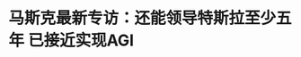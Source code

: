 <!DOCTYPE html>
<html lang="zh-CN">

<head>
    
<title>马斯克最新专访：还能领导特斯拉至少五年 已接近实现AGI_腾讯新闻</title>
<meta name="keywords" content="特斯拉,马斯克,通用人工智能,SpaceX,埃隆·马斯克,neuralink,星链">
<meta name="description" content="划重点      1、马斯克认为特斯拉已完成逆转，并表示计划五年后仍担任CEO。相比薪酬方案，他更在意的是对公司的控制权。      2、马斯克不打算让SpaceX涉足武器领域，并对发展任何类型的武....">
<meta name="author" content="腾讯网">
<meta name="copyright" content="Copyright 1998 - 2025 Tencent. All Rights Reserved">
<meta property="og:type" content="news" />

<meta property="og:title" content="马斯克最新专访：还能领导特斯拉至少五年 已接近实现AGI_腾讯新闻" />
<meta property="og:description" content="划重点      1、马斯克认为特斯拉已完成逆转，并表示计划五年后仍担任CEO。相比薪酬方案，他更在意的是对公司的控制权。      2、马斯克不打算让SpaceX涉足武器领域，并对发展任何类型的武...." />
<meta property="og:url" content="https://news.qq.com/rain/a/20250521A05HIE00" />
<meta property="og:image" content="https://inews.gtimg.com/news_ls/Oyfjc9SjQO_CfNOxcfYvXLDKmluRdNcSBCr5o-7H4m3f0AA_640330/0" />
<meta property="article:author" content="腾讯科技" />
<meta property="article:published_time" content="2025-05-21 14:20:47" />
<meta property="category" content="auto" />

<meta name="baidu-site-verification" content="jJeIJ5X7pP" />
    <meta charset="utf-8" />
<meta http-equiv="X-UA-Compatible" content="IE=Edge" />
<meta name="viewport" content="width=device-width, initial-scale=1, shrink-to-fit=no" />
<link rel="dns-prefetch" href="mat1.gtimg.com">
<link rel="dns-prefetch" href="i.news.qq.com">
<link rel="shortcut icon" href="https://mat1.gtimg.com/qqcdn/qqindex2021/favicon.ico">
<script nomodule="true" src="https://mat1.gtimg.com/qqcdn/qqindex2021/common-static/20240515201444/core3-37-1.min.js"></script>
<script>
  try {
    if (!window.IntersectionObserver) {
      var observerScript = document.createElement('script');
      observerScript.src = "https://mat1.gtimg.com/qqcdn/qqindex2021/common-static/20241024141058/intersection-observer-polyfill.js";
      document.head.appendChild(observerScript);
    }
  } catch (error) {}
</script>

<script>
  try {
    if (!Element.prototype.scrollTo) {
      var scrollScript = document.createElement('script');
      scrollScript.src = "https://mat1.gtimg.com/qqcdn/qqindex2021/common-static/20241025153001/scroll-behavior-polyfill.js";
      document.head.appendChild(scrollScript);
    }
  } catch (error) {}
</script>
<script>
  try {
    if ('scrollRestoration' in window.history) {
      window.history.scrollRestoration = 'manual';
    }
    window.isPcClient = Boolean(window.electron) && (
      window.navigator.userAgent.indexOf('pc-client') > 0 ||
      window.navigator.userAgent.indexOf('TencentNews') > 0
    );
  } catch {}
</script>
<script>
  try {
    if (window.isPcClient) {
      var bodyStyle = document.createElement('style');
      bodyStyle.innerText = 'body{ zoom: 0.95 }';
      document.head.appendChild(bodyStyle);
    }
  } catch {}
</script>
<script>
  window.DATA = {"url":"https://view.inews.qq.com/a/20250521A05HIE00","article_id":"20250521A05HIE00","article_type":"0","title":"马斯克最新专访：还能领导特斯拉至少五年 已接近实现AGI","desc":"划重点      1、马斯克认为特斯拉已完成逆转，并表示计划五年后仍担任CEO。相比薪酬方案，他更在意的是对公司的控制权。      2、马斯克不打算让SpaceX涉足武器领域，并对发展任何类型的武....","iNewsRecommendLevel":1,"abstract":"划重点      1、马斯克认为特斯拉已完成逆转，并表示计划五年后仍担任CEO。相比薪酬方案，他更在意的是对公司的控制权。      2、马斯克不打算让SpaceX涉足武器领域，并对发展任何类型的武....","catalog1":"auto","ad_channel_sign":"auto","introduction":"","media":"腾讯科技","media_id":"5540552","pubtime":"2025-05-21 14:20:47","comment_id":"8413644963","political":0,"cmsId":"20250521A05HIE00","cms_id":"20250521A05HIE00","closeAllAd":0,"closeAllFavorite":false,"originContent":{"directory":{"ai_list":null,"enable":2,"list":null},"text":"\u003cdiv class=\"rich_media_content\"\u003e\u003cblockquote\u003e\u003cp style=\"margin-bottom: 24px; text-align: justify\"\u003e\u003cstrong\u003e划重点\u003c/strong\u003e\u003c/p\u003e\u003cp style=\"margin-bottom: 24px; text-align: justify\"\u003e\u003cstrong\u003e1、马斯克认为特斯拉已完成逆转，并表示计划五年后仍担任CEO。相比薪酬方案，他更在意的是对公司的控制权。\u003c/strong\u003e\u003c/p\u003e\u003cp style=\"margin-bottom: 24px; text-align: justify\"\u003e\u003cstrong\u003e2、马斯克不打算让SpaceX涉足武器领域，并对发展任何类型的武器持否定态度。他同时表示，星链“有可能”未来会上市。\u003c/strong\u003e\u003c/p\u003e\u003cp style=\"margin-bottom: 24px; text-align: justify\"\u003e\u003cstrong\u003e3、马斯克支持对AI进行监管，但强调要适度。他形容监管者就像体育比赛中的裁判：“裁判不能比球员还多。”\u003c/strong\u003e\u003c/p\u003e\u003cp style=\"margin-bottom: 24px; text-align: justify\"\u003e\u003cstrong\u003e4、马斯克淡化了自己在DOGE中的利益冲突问题，并否认在华盛顿拥有巨大权力。他表示，未来将减少政治献金。\u003c/strong\u003e\u003c/p\u003e\u003c/blockquote\u003e\u003cp style=\"margin-bottom: 24px; text-align: justify\"\u003e\u003cstrong\u003e\u003c!--IMG_0--\u003e\u003c/strong\u003e\u003c/p\u003e\u003cp style=\"margin-bottom: 24px; text-align: justify\"\u003e5月20日消息，在当地时间周二于多哈举行的卡塔尔经济论坛上，特斯拉首席执行官埃隆·马斯克接受了彭博社主持人米莎尔·侯赛因（Mishal Husain）的线上访谈。\u003c/p\u003e\u003cp style=\"margin-bottom: 24px; text-align: justify\"\u003e在这场远程对话中，马斯克承诺，未来至少五年将继续领导这家电动汽车制造商。他的表态回应了近期部分投资者对于他是否仍将重心放在特斯拉的质疑。过去几个月，马斯克在协助美国总统唐纳德·特朗普推动所谓“政府效率部”（DOGE）计划方面投入了大量时间和精力。而特斯拉股价今年以来波动明显，年初至今累计下跌超过12%。\u003c/p\u003e\u003cp style=\"margin-bottom: 24px; text-align: justify\"\u003e马斯克表示，此举主要是为了确保对公司的控制权。他强调，这并非出于经济利益，而是为了保障公司未来的发展方向不被激进投资者左右。他强调：“这不是钱的问题，而是关于对公司未来是否拥有合理控制权。” \u003c/p\u003e\u003cp style=\"margin-bottom: 24px; text-align: justify\"\u003e马斯克还表示，未来他在政治选举中的花费将会“大幅减少”。他指出，尽管外界对他的政治立场持反对意见可以理解，但通过暴力、焚烧画像、甚至发出死亡威胁等方式来攻击他本人或特斯拉，是完全不能接受的。 \u003c/p\u003e\u003cp style=\"margin-bottom: 24px; text-align: justify\"\u003e除了领导特斯拉，马斯克还同时担任太空公司 SpaceX 的首席执行官，掌管社交平台 X（前身为 Twitter）以及\u003c!--VERTICAL_CARD_BEGIN_0--\u003e脑机接口\u003c!--VERTICAL_CARD_END_0--\u003e公司 Neuralink。他透露，旗下的卫星互联网项目星链未来“有可能”独立上市。\u003c/p\u003e\u003cp style=\"margin-bottom: 24px; text-align: justify\"\u003e他表示：“今年注定是不平凡的一年。”在对话中，马斯克列举了他希望在今年实现的几大关键目标：\u003c/p\u003e\u003cp style=\"margin-bottom: 24px; text-align: justify\"\u003e——实现星舰助推器和飞船本体的全面回收，这将成为历史上首个完全可重复使用的轨道级运载系统，对实现人类多星球生存至关重要。\u003c/p\u003e\u003cp style=\"margin-bottom: 24px; text-align: justify\"\u003e——Neuralink预计在今年年底或明年初，帮助首位患者通过脑部植入设备实现“心灵感应”功能，并尝试恢复视觉功能。 \u003c/p\u003e\u003cp style=\"margin-bottom: 24px; text-align: justify\"\u003e——马斯克表示，“我们正非常接近实现通用人工智能（\u003c!--VERTICAL_CARD_BEGIN_1--\u003eAGI\u003c!--VERTICAL_CARD_END_1--\u003e）或数字超级智能。”\u003c/p\u003e\u003cp style=\"margin-bottom: 24px; text-align: justify\"\u003e——\u003c!--SECURE_LINK_BEGIN_0--\u003e特斯拉\u003c!--SECURE_LINK_END_0--\u003e计划于6月份在得克萨斯州\u003c!--SECURE_LINK_BEGIN_1--\u003e奥斯汀\u003c!--SECURE_LINK_END_1--\u003e推出首批完全无人驾驶的自动驾驶出租车服务。\u003c/p\u003e\u003cp style=\"margin-bottom: 24px; text-align: justify\"\u003e  \u003c!--IMG_1--\u003e\u003c/p\u003e\u003cp style=\"margin-bottom: 24px; text-align: justify\"\u003e\u003cstrong\u003e以下是马斯克最新访谈全文：\u003c/strong\u003e\u003c/p\u003e\u003cp style=\"margin-bottom: 24px; text-align: justify\"\u003e\u003cstrong\u003e01 除非被杀死 否则将继续担任特斯拉CEO\u003c/strong\u003e\u003c/p\u003e\u003cp style=\"margin-bottom: 24px; text-align: justify\"\u003e\u003cstrong\u003e问：\u003c/strong\u003e 自从2022年在这里发表讲话以来，你的生活发生了很多变化。你不仅经营多家公司，还在担任政府顾问。你的一周是如何安排的？时间是怎么分配的？\u003c/p\u003e\u003cp style=\"margin-bottom: 24px; text-align: justify\"\u003e\u003cstrong\u003e马斯克：\u003c/strong\u003e 我经常出差。比如，昨天早上我还在硅谷，昨晚去了洛杉矶，现在人在奥斯汀。明天我会飞往华盛顿，晚上将和总统共进晚餐，之后还安排了一系列内阁部长会议，然后我会在周四晚上回到硅谷。\u003c/p\u003e\u003cp style=\"margin-bottom: 24px; text-align: justify\"\u003e\u003cstrong\u003e问： \u003c/strong\u003e看起来你的时间确实非常紧张。那么现在你每周花在政府工作的时间，是否仍和你之前说的一样，大约是一到两天？\u003c/p\u003e\u003cp style=\"margin-bottom: 24px; text-align: justify\"\u003e\u003cstrong\u003e马斯克：\u003c/strong\u003e 差不多是这样。\u003c/p\u003e\u003cp style=\"margin-bottom: 24px; text-align: justify\"\u003e\u003cstrong\u003e问：\u003c/strong\u003e 那这对你在公司的工作有什么影响？我们先从特斯拉谈起。这家公司在最近几个月遭遇了你曾称之为“反弹效应”的问题。面对销售下滑，你打算如何应对？你预计什么时候能够扭转这一趋势？\u003c/p\u003e\u003cp style=\"margin-bottom: 24px; text-align: justify\"\u003e\u003cstrong\u003e马斯克：\u003c/strong\u003e 实际上，我们已经扭转了这个趋势。\u003c/p\u003e\u003cp style=\"margin-bottom: 24px; text-align: justify\"\u003e\u003cstrong\u003e问： \u003c/strong\u003e你能提供些证据吗？我刚看了4月份欧洲的销量数据，在几个主要市场的销售都有明显下滑。\u003c/p\u003e\u003cp style=\"margin-bottom: 24px; text-align: justify\"\u003e\u003cstrong\u003e马斯克：\u003c/strong\u003e 欧洲是我们表现最弱的市场，其他地区的销量都很强劲。目前我们的整体销售情况很好，我们也不预计会出现任何实质性的销售下滑。显然，资本市场也意识到了这一点，因为我们的市值已经重新回升至一万亿美元以上。\u003c/p\u003e\u003cp style=\"margin-bottom: 24px; text-align: justify\"\u003e\u003cstrong\u003e问：\u003c/strong\u003e 但与去年同期相比，销量还是有所下降。\u003c/p\u003e\u003cp style=\"margin-bottom: 24px; text-align: justify\"\u003e\u003cstrong\u003e马斯克：\u003c/strong\u003e 是的，在欧洲的确如此。但这并非特斯拉独有的问题，所有汽车制造商都在面临同样的情况，没有例外。\u003c/p\u003e\u003cp style=\"margin-bottom: 24px; text-align: justify\"\u003e\u003cstrong\u003e问： \u003c/strong\u003e我刚才说的是销量，不是股价。那么，你是否承诺在未来五年内继续担任特斯拉的首席执行官？\u003c/p\u003e\u003cp style=\"margin-bottom: 24px; text-align: justify\"\u003e\u003cstrong\u003e马斯克：\u003c/strong\u003e 是的，毫无疑问。当然，除非我死了——如果我死了就另当别论。\u003c/p\u003e\u003cp data-exeditor-arbitrary-box=\"image-box\"\u003e\u003c!--IMG_2--\u003e\u003c/p\u003e\u003cp style=\"margin-bottom: 24px; text-align: justify\"\u003e\u003cstrong\u003e问：\u003c/strong\u003e 所以你的意思是，你的薪酬和你是否担任CEO之间没有关系？\u003c/p\u003e\u003cp style=\"margin-bottom: 24px; text-align: justify\"\u003e\u003cstrong\u003e马斯克： \u003c/strong\u003e这个话题其实不属于我们今天这个论坛的讨论范畴。显然，如果一个人完成了一件非凡的事情，那他应当获得与之匹配的薪酬。\u003c/p\u003e\u003cp style=\"margin-bottom: 24px; text-align: justify\"\u003e\u003cstrong\u003e问：\u003c/strong\u003e 法官曾两次驳回你获得的560亿美元薪酬方案——这是按当时的股票期权价值来计算的。\u003c/p\u003e\u003cp style=\"margin-bottom: 24px; text-align: justify\"\u003e\u003cstrong\u003e马斯克：\u003c/strong\u003e 他根本不是个法官。\u003c/p\u003e\u003cp style=\"margin-bottom: 24px; text-align: justify\"\u003e\u003cstrong\u003e问： \u003c/strong\u003e好吧，那是你的看法。根据目前的股票期权估值，你的薪酬方案价值大约接近1000亿美元。你刚才的意思是，你是否继续担任特斯拉CEO，与这笔薪酬无关吗？\u003c/p\u003e\u003cp style=\"margin-bottom: 24px; text-align: justify\"\u003e\u003cstrong\u003e马斯克：\u003c/strong\u003e 不，不是完全没有关系。\u003c/p\u003e\u003cp style=\"margin-bottom: 24px; text-align: justify\"\u003e\u003cstrong\u003e问：\u003c/strong\u003e 所以薪酬仍然是你是否留任的一个考量因素？\u003c/p\u003e\u003cp style=\"margin-bottom: 24px; text-align: justify\"\u003e\u003cstrong\u003e马斯克： \u003c/strong\u003e实际上，我真正关心的是，我是否拥有足够的表决权，从而能确保不会被激进投资者赶出公司。我已经多次在公开场合明确表达过这一点。但我不希望我们把整个对话都变成“所谓薪酬”的争论。这不是关于金钱的问题，而是关乎公司未来的合理控制权。\u003c/p\u003e\u003cp style=\"margin-bottom: 24px; text-align: justify\"\u003e尤其是当我们要制造上亿、甚至数十亿个人形机器人时，我不能坐在那里忧心忡忡地担心自己会被一帮激进分子赶走。这完全不可接受。这才是真正的重点。 \u003c/p\u003e\u003cp style=\"margin-bottom: 24px; text-align: justify\"\u003e\u003cstrong\u003e问：\u003c/strong\u003e 我想知道，过去几个月特斯拉经历的这些事情，是否让你有一些个人情绪？是否促使你重新思考自己的政治参与，甚至为此感到后悔？\u003c/p\u003e\u003cp style=\"margin-bottom: 24px; text-align: justify\"\u003e\u003cstrong\u003e马斯克：\u003c/strong\u003e 有一些。但我只是做了我认为正确的事。而我们却遭遇了极其剧烈的压力。我本人从未使用暴力，但我和我的公司却受到了严重的暴力威胁。有人甚至威胁要杀了我。\u003c/p\u003e\u003cp style=\"margin-bottom: 24px; text-align: justify\"\u003e\u003cstrong\u003e问： \u003c/strong\u003e你指的是对特斯拉展厅的攻击吗？\u003c/p\u003e\u003cp style=\"margin-bottom: 24px; text-align: justify\"\u003e\u003cstrong\u003e马斯克：\u003c/strong\u003e 没错。比如向展厅开枪、焚烧车辆——这些行为是完全不能接受的。这些人将被送进监狱，而那些资助或组织这些行动的人也一样会受到惩处。你不必担心。\u003c/p\u003e\u003cp style=\"margin-bottom: 24px; text-align: justify\"\u003e\u003cstrong\u003e问：\u003c/strong\u003e 但你是否愿意承认，一些在欧洲不再支持特斯拉的消费者，是出于对你政治立场的不满？而其中绝大多数人并没有任何暴力行为，他们只是单纯不同意你在政治上所表达的观点或立场。\u003c/p\u003e\u003cp style=\"margin-bottom: 24px; text-align: justify\"\u003e马斯克： 当然。你完全可以反对某种政治立场，这没有问题。但如果你采取暴力手段，制作绞刑架、烧毁肖像、发出死亡威胁——这就完全越界了，是荒谬、毫无正当性的行为。更令人失望的是，一些传统媒体竟然试图为这种行为辩护，这是不可原谅的。他们应该感到羞耻。\u003c/p\u003e\u003cp style=\"margin-bottom: 24px; text-align: justify\"\u003e\u003cstrong\u003e02  中国在卫星网络方面表现令人印象深刻  \u003c!--SECURE_LINK_BEGIN_2--\u003e星链\u003c!--SECURE_LINK_END_2--\u003e未来会上市\u003c/strong\u003e\u003c/p\u003e\u003cp style=\"margin-bottom: 24px; text-align: justify\"\u003e\u003cstrong\u003e问： \u003c/strong\u003e我们来谈谈你旗下的其他公司，比如 SpaceX。你最近在西点军校的一次演讲中提到，未来战争将由人工智能和无人机主导。考虑到当前的全球安全局势，国防正成为一个高速发展的领域。你是否考虑让 SpaceX 涉足武装无人机业务？\u003c/p\u003e\u003cp style=\"margin-bottom: 24px; text-align: justify\"\u003e\u003cstrong\u003e马斯克：\u003c/strong\u003eSpaceX 是太空发射领域的领导者，我们的专长并不在制造无人机，而是专注于火箭、卫星和互联网终端。\u003c/p\u003e\u003cp style=\"margin-bottom: 24px; text-align: justify\"\u003e就太空发射而言，SpaceX当前处于领先的地位。按目前的趋势，今年全球所有的轨道发射中，大约有90%来自SpaceX，中国占约5%，剩下的5%由全球其他国家和公司（包括美国本土的其他企业）完成。换句话说，SpaceX的发射次数大约是全球其他所有发射活动总和的10倍，是中国的20倍。但必须承认，中国在航天方面的表现已经非常出色。\u003c/p\u003e\u003cp style=\"margin-bottom: 24px; text-align: justify\"\u003e造成这种巨大差距的主要原因，是我们正在部署人类历史上规模最大的低轨卫星星座——星链（Starlink）。目前，在轨卫星中约有80%属于SpaceX。通过星链，我们正在向全球范围内提供高速互联网连接。事实上，我现在就在使用星链网络。它非常出色，并能以低成本覆盖此前缺乏网络或网络成本极高的地区。\u003c/p\u003e\u003cp style=\"margin-bottom: 24px; text-align: justify\"\u003e我始终认为，帮助人们摆脱贫困、改善生活质量最有效的方式之一，就是为他们提供互联网接入。一旦接入网络，人们便可免费获取全球知识资源，并能将产品与服务销往全世界。当你拥有知识和商业能力之后，生活就会随之改善。\u003c/p\u003e\u003cp style=\"margin-bottom: 24px; text-align: justify\"\u003e这一点已经在多个国家得到体现。星链目前已在全球约130个国家和地区获批运营，用户反馈非常积极。我也借此机会感谢所有协助我们在本国推动星链落地的朋友。星链正在为这些国家的民众带来切实的积极影响。\u003c/p\u003e\u003cp style=\"margin-bottom: 24px; text-align: justify\"\u003e至于SpaceX是否会进入武器领域——目前来看，我们没有这个打算，这也不是我们公司的愿景。虽然有很多人提出相关需求，但我们都予以婉拒。\u003c/p\u003e\u003cp style=\"margin-bottom: 24px; text-align: justify\"\u003e\u003cstrong\u003e问： \u003c/strong\u003e那你是否考虑让SpaceX或星链未来独立运营，单独上市？\u003c/p\u003e\u003cp style=\"margin-bottom: 24px; text-align: justify\"\u003e\u003cstrong\u003e马斯克：\u003c/strong\u003e 星链未来某个时候可能会考虑上市。\u003c/p\u003e\u003cp style=\"margin-bottom: 24px; text-align: justify\"\u003e\u003cstrong\u003e问： \u003c/strong\u003e你预计的时间大概是？\u003c/p\u003e\u003cp style=\"margin-bottom: 24px; text-align: justify\"\u003e\u003cstrong\u003e马斯克：\u003c/strong\u003e 我不急于推进这件事。上市确实可能带来可观的收益，但也会带来极其沉重的合规负担，还难免卷入各种诉讼，非常令人头疼。美国当前的股东派生诉讼制度确实需要进行改革。现在的机制允许原告律师事务所找来一个“代理股东”，对公司发起重大诉讼，哪怕这个人持股极少。他们以所谓代表“股东群体”的名义提起诉讼——即便这个“群体”自己投票反对诉讼，案子也依然可以进行。这哪里是在代表股东？这完全是对制度的滥用。任何经营过上市公司的人都知道，这种现象极其不合理，必须改革。\u003c!--MID_AD_0--\u003e\u003c!--EOP_0--\u003e\u003c/p\u003e\u003c!--MID_ARTICLE_AD_0--\u003e\u003c!--PARAGRAPH_0--\u003e\u003cp style=\"margin-bottom: 24px; text-align: justify\"\u003e\u003cstrong\u003e问： \u003c/strong\u003e你认为特朗普总统是否可能推动这项改革？我猜你已经和他沟通过这个议题了。这是不是你希望在星链上市前能先解决的问题？\u003c/p\u003e\u003cp style=\"margin-bottom: 24px; text-align: justify\"\u003e\u003cstrong\u003e马斯克：\u003c/strong\u003e 要在联邦层面解决这个问题，需要通过新立法，也就是说要在参议院获得至少 60 票。但问题在于，民主党基本都会投反对票，因为原告律师事务所是民主党的第二大政治金主。不过在州一级，这是可以推进的。比如得克萨斯州最近就通过了一项法律，要求在提起股东派生诉讼前，必须获得至少1/33股东的支持（也就是约3%的股份），他们才真正具备代表“股东群体”的资格。这一改革将大大减少滥诉，帮助我们解决当前系统中的严重弊病。 \u003c!--MID_AD_1--\u003e\u003c!--EOP_1--\u003e\u003c/p\u003e\u003c!--MID_ARTICLE_AD_1--\u003e\u003c!--PARAGRAPH_1--\u003e\u003cp style=\"margin-bottom: 24px; text-align: justify\"\u003e\u003cstrong\u003e03 继续状告OpenAI AI需要适当监管但不要 “裁判太多” \u003c/strong\u003e\u003c/p\u003e\u003cp style=\"margin-bottom: 24px; text-align: justify\"\u003e\u003cstrong\u003e问：\u003c/strong\u003e 我们来谈谈人工智能吧。AI已经深入渗透到你所涉足的多个业务领域，也在我们生活中扮演着越来越重要的角色。自从你三年前在本论坛发表演讲以来，生成式AI领域取得了巨大进展。你当然也在这个领域有所布局，创办了xAI。很多人也知道，你曾是 OpenAI 的联合创始人之一，后来退出，现在你正在与山姆·奥特曼就OpenAI发起一场法律诉讼。我想问一下，目前这起诉讼有什么进展？因为上周你和奥特曼都出现在沙特，并一同参加了与特朗普总统的活动——你们在同一个时间出现在同一个地方。这是否意味着你还在推进对OpenAI的法律诉讼？\u003c!--MID_AD_2--\u003e\u003c!--EOP_2--\u003e\u003c/p\u003e\u003c!--MID_ARTICLE_AD_2--\u003e\u003c!--PARAGRAPH_2--\u003e\u003cp style=\"margin-bottom: 24px; text-align: justify\"\u003e\u003cstrong\u003e马斯克：\u003c/strong\u003e 是的。OpenAI这个名字是我起的，当初设想是一个开源、非营利的人工智能项目。我最初投入了大约5000万美元。这个组织的初衷是开放和公益的，但如今，他们为了自身的经济利益，正在把它变成一个闭源的营利性公司。这就好比你出资资助一个致力于保护亚马逊雨林的环保组织，结果他们转而变成了一家伐木公司，砍伐森林、贩卖木材。这完全违背了我资助的初衷——OpenAI的情况就是如此。\u003c!--MID_AD_3--\u003e\u003c!--EOP_3--\u003e\u003c/p\u003e\u003c!--MID_ARTICLE_AD_3--\u003e\u003c!--PARAGRAPH_3--\u003e\u003cp style=\"margin-bottom: 24px; text-align: justify\"\u003e\u003cstrong\u003e问： \u003c/strong\u003e他们确实对公司的结构做出了一些调整，是不是出于对你上述担忧的回应？\u003c/p\u003e\u003cp style=\"margin-bottom: 24px; text-align: justify\"\u003e\u003cstrong\u003e马斯克： \u003c/strong\u003e不，那只是他们对媒体说的说辞。他们只是象征性地撤回了一小部分重组安排，并没有实质性改变。对我而言，这种做法无法接受。因此，我决定继续推进诉讼。\u003c/p\u003e\u003cp style=\"margin-bottom: 24px; text-align: justify\"\u003e\u003cstrong\u003e问： \u003c/strong\u003e这无疑是一场备受关注的案件。我也想借此谈谈你长期以来对人工智能监管的关注。三年前你就曾提出 AI 的风险，并指出美国缺乏一个联邦层面的AI专门监管机构——类似 FDA（美国食品药品管理局）或FAA（联邦航空管理局）这样的独立机构。如今，你本人也参与到高层监管讨论中。那么你对AI监管的看法是否发生了变化？\u003c/p\u003e\u003cp style=\"margin-bottom: 24px; text-align: justify\"\u003e\u003cstrong\u003e马斯克： \u003c/strong\u003e我的观点没有变。其实我一直主张应该有监管机构来发挥类似“裁判”的作用。在一个健康的体育赛事中，场上需要一些裁判，但不能太多，否则球员都无处下脚。\u003c/p\u003e\u003cp style=\"margin-bottom: 24px; text-align: justify\"\u003e而在美国的许多行业，长期以来监管层层叠加，到最后裁判的数量甚至超过了球员。这是一个繁荣社会常见的副作用——在没有战争或生死存亡危机的背景下，法律和监管逐年累积，却缺乏“清理机制”，来剔除过时或矛盾的规定。\u003c/p\u003e\u003cp style=\"margin-bottom: 24px; text-align: justify\"\u003e立法者会不断立法，监管机构不断扩权，最终形成的是一个“合法的事越来越少，违法的可能性却越来越高”的系统。\u003c/p\u003e\u003cp style=\"margin-bottom: 24px; text-align: justify\"\u003e比如我给你一个真实的例子。 在拜登政府时期，美国司法部曾因SpaceX没有雇佣寻求庇护者而起诉我们。问题是，根据国际武器贸易条例（ITAR），SpaceX法律上不允许雇佣非美国永久居民——因为火箭技术涉及国家安全风险。\u003c/p\u003e\u003cp style=\"margin-bottom: 24px; text-align: justify\"\u003e也就是说，我们既不能雇佣寻求庇护者，又因为联邦法规的要求不能雇佣非绿卡持有者。这就是一个典型的“无论怎么做都违法”的荒谬局面。可最终，拜登政府却选择起诉我们。这种制度性的矛盾必须加以解决。\u003c/p\u003e\u003cp style=\"margin-bottom: 24px; text-align: justify\"\u003e\u003cstrong\u003e问： \u003c/strong\u003e我的问题主要是关于AI监管。三年前你曾呼吁采取“前瞻性监管”而非“事后补救型监管”，你的看法现在有变化吗？\u003c/p\u003e\u003cp style=\"margin-bottom: 24px; text-align: justify\"\u003e\u003cstrong\u003e马斯克： \u003c/strong\u003e当然没有。我依然认为，我们必须对AI建立合理的监管框架。在足球场上需要几个裁判，这是常识——但你不希望场上满是裁判，连球都没法踢了。一些传统行业，比如汽车、航空、食品和药品行业，如今已经陷入“监管过剩”的问题。而像人工智能这样的新兴领域，却几乎处于无人监管的状态。\u003c/p\u003e\u003cp style=\"margin-bottom: 24px; text-align: justify\"\u003e我们需要的是平衡：要有监管者存在，保护公众安全，但也不能让监管变成掣肘创新的枷锁。换句话说，监管不能多到让系统瘫痪，也不能少到无视风险。就像你踢球时，既不希望一个裁判都没有，也不希望裁判把场地挤满。\u003c/p\u003e\u003cp style=\"margin-bottom: 24px; text-align: justify\"\u003e\u003cstrong\u003e04 短短几个月内就能节省两万亿美元？别太天真\u003c/strong\u003e\u003c/p\u003e\u003cp style=\"margin-bottom: 24px; text-align: justify\"\u003e\u003cstrong\u003e问： \u003c/strong\u003e接下来我们来谈谈你的新身份——你现在是美国政府的特别顾问。你处在一个非常独特、前所未有的位置：一方面通过SpaceX拥有价值数十亿美元的联邦政府合同，另一方面由于你在“政府效率部”（DOGE）的角色，又对政府内部运作有深度了解。你认为这里是否存在利益冲突，或至少存在潜在的利益冲突？\u003c/p\u003e\u003cp style=\"margin-bottom: 24px; text-align: justify\"\u003e\u003cstrong\u003e马斯克： \u003c/strong\u003e我不这么认为。在美国历史上，很多政府顾问都拥有自己的经济利益。我只是一个顾问，并不拥有任何实际权力。总统可以听取我的建议，也可以选择忽略。\u003c/p\u003e\u003cp style=\"margin-bottom: 24px; text-align: justify\"\u003e至于合同，如果有人认为我的公司以不当方式获得了政府合同，这件事一定会成为媒体的头条新闻——即便我不提，竞争对手也一定会指出来。所以如果你没有看到这类报道，基本可以说明并没有发生利益冲突。\u003c/p\u003e\u003cp data-exeditor-arbitrary-box=\"image-box\"\u003e\u003c!--IMG_3--\u003e\u003c/p\u003e\u003cp style=\"margin-bottom: 24px; text-align: justify\"\u003e\u003cstrong\u003e问： \u003c/strong\u003e但也有人担忧，因为你有很多竞争对手，比如波音公司或其他希望承接NASA项目的企业，而你和你的DOGE团队可能能够访问这些公司与政府之间的合作信息。这种情况是否构成一种制度性的优势？\u003c/p\u003e\u003cp style=\"margin-bottom: 24px; text-align: justify\"\u003e\u003cstrong\u003e马斯克：\u003c/strong\u003e 不会。我们在做的工作其实很简单：就是审查政府合同是否物有所值。说实话，这个标准并不复杂——只要看合同是否合理。如果不合理，我们就会向相关部门提出建议。至于他们是否采纳，是他们的决定。我们所有与DOGE相关的评估和建议都会公开发布在官方网站和X平台上，一切都完全透明。我从未听说有哪一项指控表明我们存在利益冲突，因为整个过程都很透明。\u003c!--MID_AD_4--\u003e\u003c!--EOP_4--\u003e\u003c/p\u003e\u003c!--MID_ARTICLE_AD_4--\u003e\u003c!--PARAGRAPH_4--\u003e\u003cp style=\"margin-bottom: 24px; text-align: justify\"\u003e\u003cstrong\u003e问： \u003c/strong\u003e关于DOGE的节支目标，你曾在选举前公开表示，希望至少削减2万亿美元的政府开支。但现在网站上显示的数字是节省了约1700亿美元，这个差距很大，发生了什么？\u003c/p\u003e\u003cp style=\"margin-bottom: 24px; text-align: justify\"\u003e\u003cstrong\u003e马斯克： \u003c/strong\u003e你期待它会立刻发生吗？你以为几个月就能省下两万亿美元吗？ \u003c/p\u003e\u003cp style=\"margin-bottom: 24px; text-align: justify\"\u003e\u003cstrong\u003e问：\u003c/strong\u003e 所以你仍然希望最终达到两万亿美元的节省目标？从目前的1700亿扩大到那个规模？\u003c/p\u003e\u003cp style=\"margin-bottom: 24px; text-align: justify\"\u003e\u003cstrong\u003e马斯克： \u003c/strong\u003e是的，那仍然是我们的目标。但需要明确的是，DOGE的影响力取决于政府是否愿意采纳我们的建议，包括行政部门和国会。我们不是政府，也不拥有执政权，我们只是一个顾问团队。\u003c/p\u003e\u003cp style=\"margin-bottom: 24px; text-align: justify\"\u003e我们可以提出建议——而目前为止，我们取得的成果已经相当显著。DOGE团队做得非常出色。节省的金额与我们能从国会和各联邦机构获得的支持密切相关。到目前为止，作为顾问，我们做得非常好，我认为在历史上没有哪个政府顾问小组比我们做得更好。\u003c/p\u003e\u003cp style=\"margin-bottom: 24px; text-align: justify\"\u003e\u003cstrong\u003e问： \u003c/strong\u003e你曾提到，每天大约能节省40亿美元。但按这个速度，即便计划持续到明年7月，也很难达到两万亿美元。\u003c/p\u003e\u003cp style=\"margin-bottom: 24px; text-align: justify\"\u003e\u003cstrong\u003e马斯克：\u003c/strong\u003e DOGE只是一个顾问小组，不是立法机构，也不控制司法或行政部门。我们只是提供建议而已。在这个框架下，我们的表现非常出色。但如果想要更大规模的节省，必须有政策支持，或者说是政府结构层面的改革。我们不应该批评“为什么只节省了这么多”，而应该看到，我们已经节省了超过1600亿美元，而且节省仍在持续。\u003c/p\u003e\u003cp style=\"margin-bottom: 24px; text-align: justify\"\u003e\u003cstrong\u003e问： \u003c/strong\u003e毫无疑问，减少浪费、打击欺诈、负责任地使用纳税人的钱是非常重要的事。你显然对这项工作充满热情。我还想问你关于美国对外援助的问题。比尔·盖茨前几天表示，美国削减对外援助（特别是通过USAID）可能会导致数百万人死亡。我知道你们曾就此交换过意见。你是否看到过任何数据来支持他的说法？\u003c/p\u003e\u003cp style=\"margin-bottom: 24px; text-align: justify\"\u003e\u003cstrong\u003e马斯克： \u003c/strong\u003e我希望他能提供哪怕一份证据来证明这一说法。事实上，没有。他说的根本不成立。更重要的是，这些所谓“削减”并非彻底取消，一些有效的项目其实被转移到了国务院管理下，并没有完全被终止。\u003c/p\u003e\u003cp style=\"margin-bottom: 24px; text-align: justify\"\u003e过去很多时候，USAID或其他组织声称，他们的项目可以“帮助儿童”或“根除某些疾病”等等。但当我们要求他们提供任何证据时，他们几乎从未做出回应，甚至连一点努力都没有。\u003c/p\u003e\u003cp style=\"margin-bottom: 24px; text-align: justify\"\u003e我们曾经只是提出一个非常基本的要求——比如让我们见一见这些孩子、看看他们面临的处境、了解他们是否真的受益——但结果是什么也没看到。\u003c/p\u003e\u003cp style=\"margin-bottom: 24px; text-align: justify\"\u003e\u003cstrong\u003e05 2025年很重要，已接近实现AGI\u003c/strong\u003e\u003c/p\u003e\u003cp style=\"margin-bottom: 24px; text-align: justify\"\u003e\u003cstrong\u003e问：\u003c/strong\u003e 关于即将到来的中期选举，你会投入多少资金？你曾在上一次美国大选中投入的金额远超外界预期。三年前你曾谈到这件事。未来你还会继续这样做吗？\u003c/p\u003e\u003cp style=\"margin-bottom: 24px; text-align: justify\"\u003e\u003cstrong\u003e马斯克：\u003c/strong\u003e 就政治支出而言，我今后应该会花得更少。\u003c/p\u003e\u003cp style=\"margin-bottom: 24px; text-align: justify\"\u003e\u003cstrong\u003e问：\u003c/strong\u003e 为什么会这样？\u003c/p\u003e\u003cp style=\"margin-bottom: 24px; text-align: justify\"\u003e\u003cstrong\u003e马斯克：\u003c/strong\u003e 我觉得自己已经做得够多了。除非未来有充分的理由让我必须再次投入资金，否则我暂时看不到继续大规模参与的必要。\u003c/p\u003e\u003cp style=\"margin-bottom: 24px; text-align: justify\"\u003e\u003cstrong\u003e问：\u003c/strong\u003e 有人说你正同时管理多个高风险项目，面临财务、监管和公共关系等多重压力。你是否认同这种说法？你认为今年对你来说是一个关键年份吗？\u003c/p\u003e\u003cp style=\"margin-bottom: 24px; text-align: justify\"\u003e\u003cstrong\u003e马斯克： \u003c/strong\u003e每一年对我来说都是关键的一年，今年当然也不例外。今年有很多重要的事情正在进行，我希望能够实现几个重大突破：\u003c/p\u003e\u003cp style=\"margin-bottom: 24px; text-align: justify\"\u003e首先，是让星舰实现完全可回收。也就是说，不仅回收助推器，还要回收飞船本体。这将是人类历史上第一枚全可回收的轨道火箭，是我们向多星球文明迈进的关键一步。这个目标的实现，将显著降低\u003c!--VERTICAL_CARD_BEGIN_2--\u003e太空探索\u003c!--VERTICAL_CARD_END_2--\u003e成本，使人类真正具备太空航行的能力。\u003c/p\u003e\u003cp style=\"margin-bottom: 24px; text-align: justify\"\u003e其次，在Neuralink脑机接口方面，我们已经帮助部分患者恢复了功能。例如，有患者现在可以仅通过思维来控制计算机。我们计划在今年底或明年初，为首位“盲视”患者进行视觉恢复植入手术。首例手术很可能会在阿联酋进行，我们与阿联酋以及克利夫兰诊所建立了合作关系。\u003c/p\u003e\u003cp style=\"margin-bottom: 24px; text-align: justify\"\u003e关于人工智能的发展，我认为我们正越来越接近通用人工智能（AGI），甚至可能迈向“数字超智能”的阶段。我们正在经历一场技术爆发，其速度之快前所未有。\u003c/p\u003e\u003cp style=\"margin-bottom: 24px; text-align: justify\"\u003e至于特斯拉，我们计划于6月在奥斯汀推出无人驾驶出租车服务。也就是说，车辆将实现完全自动驾驶，不再需要驾驶员。 \u003c/p\u003e\u003cp style=\"margin-bottom: 24px; text-align: justify\"\u003e所以，今年确实是极为重要的一年。当然，还有很多其他项目也在稳步推进中。（文/腾讯科技特约编译 金鹿）\u003c/p\u003e\u003cdiv powered-by=\"qqnews_ex-editor\"\u003e\u003c/div\u003e\u003cstyle\u003e.rich_media_content{--news-tabel-th-night-color: #444444;--news-font-day-color: #333;--news-font-night-color: #d9d9d9;--news-bottom-distance: 22px}.rich_media_content p:not([data-exeditor-arbitrary-box=image-box]){letter-spacing:.5px;line-height:30px;margin-bottom:var(--news-bottom-distance);word-wrap:break-word}.rich_media_content{color:var(--news-font-day-color);font-size:18px}@media(prefers-color-scheme:dark){body:not([data-weui-theme=light]):not([dark-mode-disable=true]) .rich_media_content p:not([data-exeditor-arbitrary-box=image-box]){letter-spacing:.5px;line-height:30px;margin-bottom:var(--news-bottom-distance);word-wrap:break-word}body:not([data-weui-theme=light]):not([dark-mode-disable=true]) .rich_media_content{color:var(--news-font-night-color)}}.data_color_scheme_dark .rich_media_content p:not([data-exeditor-arbitrary-box=image-box]){letter-spacing:.5px;line-height:30px;margin-bottom:var(--news-bottom-distance);word-wrap:break-word}.data_color_scheme_dark .rich_media_content{color:var(--news-font-night-color)}.data_color_scheme_dark .rich_media_content{font-size:18px}.rich_media_content p[data-exeditor-arbitrary-box=image-box]{margin-bottom:11px}.rich_media_content\u003ediv:not(.qnt-video),.rich_media_content\u003esection{margin-bottom:var(--news-bottom-distance)}.rich_media_content hr{margin-bottom:var(--news-bottom-distance)}.rich_media_content .link_list{margin:0;margin-top:20px;min-height:0!important}.rich_media_content blockquote{background:#f9f9f9;border-left:6px solid #ccc;margin:1.5em 10px;padding:.5em 10px}.rich_media_content blockquote p{margin-bottom:0!important}.data_color_scheme_dark .rich_media_content blockquote{background:#323232}@media(prefers-color-scheme:dark){body:not([data-weui-theme=light]):not([dark-mode-disable=true]) .rich_media_content blockquote{background:#323232}}.rich_media_content ol[data-ex-list]{--ol-start: 1;--ol-list-style-type: decimal;list-style-type:none;counter-reset:olCounter calc(var(--ol-start,1) - 1);position:relative}.rich_media_content ol[data-ex-list]\u003eli\u003e:first-child::before{content:counter(olCounter,var(--ol-list-style-type)) '. ';counter-increment:olCounter;font-variant-numeric:tabular-nums;display:inline-block}.rich_media_content ul[data-ex-list]{--ul-list-style-type: circle;list-style-type:none;position:relative}.rich_media_content ul[data-ex-list].nonUnicode-list-style-type\u003eli\u003e:first-child::before{content:var(--ul-list-style-type) ' ';font-variant-numeric:tabular-nums;display:inline-block;transform:scale(0.5)}.rich_media_content ul[data-ex-list].unicode-list-style-type\u003eli\u003e:first-child::before{content:var(--ul-list-style-type) ' ';font-variant-numeric:tabular-nums;display:inline-block;transform:scale(0.8)}.rich_media_content ol:not([data-ex-list]){padding-left:revert}.rich_media_content ul:not([data-ex-list]){padding-left:revert}.rich_media_content table{display:table;border-collapse:collapse;margin-bottom:var(--news-bottom-distance)}.rich_media_content table th,.rich_media_content table td{word-wrap:break-word;border:1px solid #ddd;white-space:nowrap;padding:2px 5px}.rich_media_content table th{font-weight:700;background-color:#f0f0f0;text-align:left}.rich_media_content table p{margin-bottom:0!important}.data_color_scheme_dark .rich_media_content table th{background:var(--news-tabel-th-night-color)}@media(prefers-color-scheme:dark){body:not([data-weui-theme=light]):not([dark-mode-disable=true]) .rich_media_content table th{background:var(--news-tabel-th-night-color)}}.rich_media_content .qqnews_image_desc,.rich_media_content p[type=om-image-desc]{line-height:20px!important;text-align:center!important;font-size:14px!important;color:#666!important}.rich_media_content div[data-exeditor-arbitrary-box=wrap]:not([data-exeditor-arbitrary-box-special-style]){max-width:100%}.rich_media_content .qqnews-content{--wmfont: 0;--wmcolor: transparent;font-size:var(--wmfont);color:var(--wmcolor);line-height:var(--wmfont)!important;margin-bottom:var(--wmfont)!important}.rich_media_content .qqnews_sign_emphasis{background:#f7f7f7}.rich_media_content .qqnews_sign_emphasis ol{word-wrap:break-word;border:none;color:#5c5c5c;line-height:28px;list-style:none;margin:14px 0 6px;padding:16px 15px 4px}.rich_media_content .qqnews_sign_emphasis p{margin-bottom:12px!important}.rich_media_content .qqnews_sign_emphasis ol\u003eli\u003ep{padding-left:30px}.rich_media_content .qqnews_sign_emphasis ol\u003eli{list-style:none}.rich_media_content .qqnews_sign_emphasis ol\u003eli\u003ep:first-child::before{margin-left:-30px;content:counter(olCounter,decimal) ''!important;counter-increment:olCounter!important;font-variant-numeric:tabular-nums!important;background:#37f;border-radius:2px;color:#fff;font-size:15px;font-style:normal;text-align:center;line-height:18px;width:18px;height:18px;margin-right:12px;position:relative;top:-1px}.data_color_scheme_dark .rich_media_content .qqnews_sign_emphasis{background:#262626}.data_color_scheme_dark .rich_media_content .qqnews_sign_emphasis ol\u003eli\u003ep{color:#a9a9a9}@media(prefers-color-scheme:dark){body:not([data-weui-theme=light]):not([dark-mode-disable=true]) .rich_media_content .qqnews_sign_emphasis{background:#262626}body:not([data-weui-theme=light]):not([dark-mode-disable=true]) .rich_media_content .qqnews_sign_emphasis ol\u003eli\u003ep{color:#a9a9a9}}.rich_media_content h1,.rich_media_content h2,.rich_media_content h3,.rich_media_content h4,.rich_media_content h5,.rich_media_content h6{margin-bottom:var(--news-bottom-distance);font-weight:700}.rich_media_content h1{font-size:20px}.rich_media_content h2,.rich_media_content h3{font-size:19px}.rich_media_content h4,.rich_media_content h5,.rich_media_content h6{font-size:18px}.rich_media_content li:empty{display:none}.rich_media_content ul,.rich_media_content ol{margin-bottom:var(--news-bottom-distance)}.rich_media_content div\u003ep:only-child{margin-bottom:0!important}.rich_media_content .cms-cke-widget-title-wrap p{margin-bottom:0!important}\u003c/style\u003e\u003c/div\u003e","version":"v2"},"originAttribute":{"IMG_0":{"bigOrigUrl":"https://inews.gtimg.com/news_bt/O7x6cvQxRrXCbCxaXR9SyJ9gKzsFn-Nlgszlx-gnUAUi0AA/0","compressUrl":"https://inews.gtimg.com/news_bt/O7x6cvQxRrXCbCxaXR9SyJ9gKzsFn-Nlgszlx-gnUAUi0AA/641","desc":"","fullPic":"1","height":400,"imgurl0":"https://inews.gtimg.com/news_bt/O7x6cvQxRrXCbCxaXR9SyJ9gKzsFn-Nlgszlx-gnUAUi0AA/0","imgurl1000":"https://inews.gtimg.com/news_bt/O7x6cvQxRrXCbCxaXR9SyJ9gKzsFn-Nlgszlx-gnUAUi0AA/1000","islong":0,"origUrl":"https://inews.gtimg.com/news_bt/O7x6cvQxRrXCbCxaXR9SyJ9gKzsFn-Nlgszlx-gnUAUi0AA/641","size":278,"style":"display: inline-block; max-width: 100%; width: 600px","thumb":"https://inews.gtimg.com/news_bt/O7x6cvQxRrXCbCxaXR9SyJ9gKzsFn-Nlgszlx-gnUAUi0AA_181x181s/0","url":"https://inews.gtimg.com/news_bt/O7x6cvQxRrXCbCxaXR9SyJ9gKzsFn-Nlgszlx-gnUAUi0AA/641","width":600},"IMG_1":{"bigOrigUrl":"https://inews.gtimg.com/news_bt/OUFQMtY2Mkcz7KjrmE1mDTNMo8hkNiFenhHxBdS1wd_K0AA/0","compressUrl":"https://inews.gtimg.com/news_bt/OUFQMtY2Mkcz7KjrmE1mDTNMo8hkNiFenhHxBdS1wd_K0AA/641","desc":"","fullPic":"1","height":378,"imgurl0":"https://inews.gtimg.com/news_bt/OUFQMtY2Mkcz7KjrmE1mDTNMo8hkNiFenhHxBdS1wd_K0AA/0","imgurl1000":"https://inews.gtimg.com/news_bt/OUFQMtY2Mkcz7KjrmE1mDTNMo8hkNiFenhHxBdS1wd_K0AA/1000","islong":0,"origUrl":"https://inews.gtimg.com/news_bt/OUFQMtY2Mkcz7KjrmE1mDTNMo8hkNiFenhHxBdS1wd_K0AA/641","size":388,"style":"display: inline-block; max-width: 100%; width: 1083px","thumb":"https://inews.gtimg.com/news_bt/OUFQMtY2Mkcz7KjrmE1mDTNMo8hkNiFenhHxBdS1wd_K0AA_181x181s/0","url":"https://inews.gtimg.com/news_bt/OUFQMtY2Mkcz7KjrmE1mDTNMo8hkNiFenhHxBdS1wd_K0AA/641","width":641},"IMG_2":{"bigOrigUrl":"https://inews.gtimg.com/news_bt/O_xE4klOfQO49SGI3oGOEmGlBL3PKtJML8ImVStCFTI-UAA/0","compressUrl":"https://inews.gtimg.com/news_bt/O_xE4klOfQO49SGI3oGOEmGlBL3PKtJML8ImVStCFTI-UAA/641","desc":"","fullPic":"1","height":338,"imgurl0":"https://inews.gtimg.com/news_bt/O_xE4klOfQO49SGI3oGOEmGlBL3PKtJML8ImVStCFTI-UAA/0","imgurl1000":"https://inews.gtimg.com/news_bt/O_xE4klOfQO49SGI3oGOEmGlBL3PKtJML8ImVStCFTI-UAA/1000","islong":0,"origUrl":"https://inews.gtimg.com/news_bt/O_xE4klOfQO49SGI3oGOEmGlBL3PKtJML8ImVStCFTI-UAA/641","size":142,"style":"display: inline-block; max-width: 100%; width: 600px","thumb":"https://inews.gtimg.com/news_bt/O_xE4klOfQO49SGI3oGOEmGlBL3PKtJML8ImVStCFTI-UAA_181x181s/0","url":"https://inews.gtimg.com/news_bt/O_xE4klOfQO49SGI3oGOEmGlBL3PKtJML8ImVStCFTI-UAA/641","width":600},"IMG_3":{"bigOrigUrl":"https://inews.gtimg.com/news_bt/Ovao61A9b4anIqZxat9ozWY-ZoCx9PZJTdHQhUfnTLa_cAA/0","compressUrl":"https://inews.gtimg.com/news_bt/Ovao61A9b4anIqZxat9ozWY-ZoCx9PZJTdHQhUfnTLa_cAA/641","desc":"","fullPic":"1","height":427,"imgurl0":"https://inews.gtimg.com/news_bt/Ovao61A9b4anIqZxat9ozWY-ZoCx9PZJTdHQhUfnTLa_cAA/0","imgurl1000":"https://inews.gtimg.com/news_bt/Ovao61A9b4anIqZxat9ozWY-ZoCx9PZJTdHQhUfnTLa_cAA/1000","islong":0,"origUrl":"https://inews.gtimg.com/news_bt/Ovao61A9b4anIqZxat9ozWY-ZoCx9PZJTdHQhUfnTLa_cAA/641","size":343,"style":"display: inline-block; max-width: 100%; width: 800px","thumb":"https://inews.gtimg.com/news_bt/Ovao61A9b4anIqZxat9ozWY-ZoCx9PZJTdHQhUfnTLa_cAA_181x181s/0","url":"https://inews.gtimg.com/news_bt/Ovao61A9b4anIqZxat9ozWY-ZoCx9PZJTdHQhUfnTLa_cAA/641","width":641},"VERTICAL_CARD_BEGIN_0":{"a_version":"21_android_7.4.57","desc":"脑机接口","detail_url":"qqnews://article_9528?act=ai_chat\u0026vertical_card_type=ai\u0026vertical_card_desc=%E8%84%91%E6%9C%BA%E6%8E%A5%E5%8F%A3\u0026a_version=21_android_7.4.57\u0026i_version=11.0_qqnews_7.4.70","i_version":"11.0_qqnews_7.4.70","previous_context":"通过暴力、焚烧画像、甚至发出死亡威胁等方式来攻击他本人或特斯拉，是完全不能接受的。 除了领导特斯拉，马斯克还同时担任太空公司 SpaceX 的首席执行官，掌管社交平台 X（前身为 Twitter）以及","subsequent_context":"公司 Neuralink。他透露，旗下的卫星互联网项目星链未来“有可能”独立上市。他表示：“今年注定是不平凡的一年。”在对话中，马斯克列举了他希望在今年实现的几大关键目标：——实现星舰助推器和飞船本体","type":"ai","url":"qqnews://article_9528?act=ai_chat\u0026vertical_card_type=ai\u0026vertical_card_desc=%E8%84%91%E6%9C%BA%E6%8E%A5%E5%8F%A3\u0026jumpinfo=%7B%22scene%22%3A%22algo_scribe_words%22%2C%22sentence%22%3A%22%E8%84%91%E6%9C%BA%E6%8E%A5%E5%8F%A3%22%2C%22sentenceContext%22%3A%22%E9%80%9A%E8%BF%87%E6%9A%B4%E5%8A%9B%E3%80%81%E7%84%9A%E7%83%A7%E7%94%BB%E5%83%8F%E3%80%81%E7%94%9A%E8%87%B3%E5%8F%91%E5%87%BA%E6%AD%BB%E4%BA%A1%E5%A8%81%E8%83%81%E7%AD%89%E6%96%B9%E5%BC%8F%E6%9D%A5%E6%94%BB%E5%87%BB%E4%BB%96%E6%9C%AC%E4%BA%BA%E6%88%96%E7%89%B9%E6%96%AF%E6%8B%89%EF%BC%8C%E6%98%AF%E5%AE%8C%E5%85%A8%E4%B8%8D%E8%83%BD%E6%8E%A5%E5%8F%97%E7%9A%84%E3%80%82+%E9%99%A4%E4%BA%86%E9%A2%86%E5%AF%BC%E7%89%B9%E6%96%AF%E6%8B%89%EF%BC%8C%E9%A9%AC%E6%96%AF%E5%85%8B%E8%BF%98%E5%90%8C%E6%97%B6%E6%8B%85%E4%BB%BB%E5%A4%AA%E7%A9%BA%E5%85%AC%E5%8F%B8+SpaceX+%E7%9A%84%E9%A6%96%E5%B8%AD%E6%89%A7%E8%A1%8C%E5%AE%98%EF%BC%8C%E6%8E%8C%E7%AE%A1%E7%A4%BE%E4%BA%A4%E5%B9%B3%E5%8F%B0+X%EF%BC%88%E5%89%8D%E8%BA%AB%E4%B8%BA+Twitter%EF%BC%89%E4%BB%A5%E5%8F%8A%7B%E8%84%91%E6%9C%BA%E6%8E%A5%E5%8F%A3%7D%E5%85%AC%E5%8F%B8+Neuralink%E3%80%82%E4%BB%96%E9%80%8F%E9%9C%B2%EF%BC%8C%E6%97%97%E4%B8%8B%E7%9A%84%E5%8D%AB%E6%98%9F%E4%BA%92%E8%81%94%E7%BD%91%E9%A1%B9%E7%9B%AE%E6%98%9F%E9%93%BE%E6%9C%AA%E6%9D%A5%E2%80%9C%E6%9C%89%E5%8F%AF%E8%83%BD%E2%80%9D%E7%8B%AC%E7%AB%8B%E4%B8%8A%E5%B8%82%E3%80%82%E4%BB%96%E8%A1%A8%E7%A4%BA%EF%BC%9A%E2%80%9C%E4%BB%8A%E5%B9%B4%E6%B3%A8%E5%AE%9A%E6%98%AF%E4%B8%8D%E5%B9%B3%E5%87%A1%E7%9A%84%E4%B8%80%E5%B9%B4%E3%80%82%E2%80%9D%E5%9C%A8%E5%AF%B9%E8%AF%9D%E4%B8%AD%EF%BC%8C%E9%A9%AC%E6%96%AF%E5%85%8B%E5%88%97%E4%B8%BE%E4%BA%86%E4%BB%96%E5%B8%8C%E6%9C%9B%E5%9C%A8%E4%BB%8A%E5%B9%B4%E5%AE%9E%E7%8E%B0%E7%9A%84%E5%87%A0%E5%A4%A7%E5%85%B3%E9%94%AE%E7%9B%AE%E6%A0%87%EF%BC%9A%E2%80%94%E2%80%94%E5%AE%9E%E7%8E%B0%E6%98%9F%E8%88%B0%E5%8A%A9%E6%8E%A8%E5%99%A8%E5%92%8C%E9%A3%9E%E8%88%B9%E6%9C%AC%E4%BD%93%22%2C%22source%22%3A%22article_sharepage_scribewords%22%7D","urls":{"qqcom":{"pc_url":"qqnews://article_9528?act=ai_chat\u0026vertical_card_type=ai\u0026vertical_card_desc=%E8%84%91%E6%9C%BA%E6%8E%A5%E5%8F%A3\u0026jumpinfo=%7B%22scene%22%3A%22algo_scribe_words%22%2C%22sentence%22%3A%22%E8%84%91%E6%9C%BA%E6%8E%A5%E5%8F%A3%22%2C%22sentenceContext%22%3A%22%E9%80%9A%E8%BF%87%E6%9A%B4%E5%8A%9B%E3%80%81%E7%84%9A%E7%83%A7%E7%94%BB%E5%83%8F%E3%80%81%E7%94%9A%E8%87%B3%E5%8F%91%E5%87%BA%E6%AD%BB%E4%BA%A1%E5%A8%81%E8%83%81%E7%AD%89%E6%96%B9%E5%BC%8F%E6%9D%A5%E6%94%BB%E5%87%BB%E4%BB%96%E6%9C%AC%E4%BA%BA%E6%88%96%E7%89%B9%E6%96%AF%E6%8B%89%EF%BC%8C%E6%98%AF%E5%AE%8C%E5%85%A8%E4%B8%8D%E8%83%BD%E6%8E%A5%E5%8F%97%E7%9A%84%E3%80%82+%E9%99%A4%E4%BA%86%E9%A2%86%E5%AF%BC%E7%89%B9%E6%96%AF%E6%8B%89%EF%BC%8C%E9%A9%AC%E6%96%AF%E5%85%8B%E8%BF%98%E5%90%8C%E6%97%B6%E6%8B%85%E4%BB%BB%E5%A4%AA%E7%A9%BA%E5%85%AC%E5%8F%B8+SpaceX+%E7%9A%84%E9%A6%96%E5%B8%AD%E6%89%A7%E8%A1%8C%E5%AE%98%EF%BC%8C%E6%8E%8C%E7%AE%A1%E7%A4%BE%E4%BA%A4%E5%B9%B3%E5%8F%B0+X%EF%BC%88%E5%89%8D%E8%BA%AB%E4%B8%BA+Twitter%EF%BC%89%E4%BB%A5%E5%8F%8A%7B%E8%84%91%E6%9C%BA%E6%8E%A5%E5%8F%A3%7D%E5%85%AC%E5%8F%B8+Neuralink%E3%80%82%E4%BB%96%E9%80%8F%E9%9C%B2%EF%BC%8C%E6%97%97%E4%B8%8B%E7%9A%84%E5%8D%AB%E6%98%9F%E4%BA%92%E8%81%94%E7%BD%91%E9%A1%B9%E7%9B%AE%E6%98%9F%E9%93%BE%E6%9C%AA%E6%9D%A5%E2%80%9C%E6%9C%89%E5%8F%AF%E8%83%BD%E2%80%9D%E7%8B%AC%E7%AB%8B%E4%B8%8A%E5%B8%82%E3%80%82%E4%BB%96%E8%A1%A8%E7%A4%BA%EF%BC%9A%E2%80%9C%E4%BB%8A%E5%B9%B4%E6%B3%A8%E5%AE%9A%E6%98%AF%E4%B8%8D%E5%B9%B3%E5%87%A1%E7%9A%84%E4%B8%80%E5%B9%B4%E3%80%82%E2%80%9D%E5%9C%A8%E5%AF%B9%E8%AF%9D%E4%B8%AD%EF%BC%8C%E9%A9%AC%E6%96%AF%E5%85%8B%E5%88%97%E4%B8%BE%E4%BA%86%E4%BB%96%E5%B8%8C%E6%9C%9B%E5%9C%A8%E4%BB%8A%E5%B9%B4%E5%AE%9E%E7%8E%B0%E7%9A%84%E5%87%A0%E5%A4%A7%E5%85%B3%E9%94%AE%E7%9B%AE%E6%A0%87%EF%BC%9A%E2%80%94%E2%80%94%E5%AE%9E%E7%8E%B0%E6%98%9F%E8%88%B0%E5%8A%A9%E6%8E%A8%E5%99%A8%E5%92%8C%E9%A3%9E%E8%88%B9%E6%9C%AC%E4%BD%93%22%2C%22source%22%3A%22article_sharepage_scribewords%22%7D"},"web":{"h5_url":"qqnews://article_9528?act=ai_chat\u0026vertical_card_type=ai\u0026vertical_card_desc=%E8%84%91%E6%9C%BA%E6%8E%A5%E5%8F%A3\u0026jumpinfo=%7B%22scene%22%3A%22algo_scribe_words%22%2C%22sentence%22%3A%22%E8%84%91%E6%9C%BA%E6%8E%A5%E5%8F%A3%22%2C%22sentenceContext%22%3A%22%E9%80%9A%E8%BF%87%E6%9A%B4%E5%8A%9B%E3%80%81%E7%84%9A%E7%83%A7%E7%94%BB%E5%83%8F%E3%80%81%E7%94%9A%E8%87%B3%E5%8F%91%E5%87%BA%E6%AD%BB%E4%BA%A1%E5%A8%81%E8%83%81%E7%AD%89%E6%96%B9%E5%BC%8F%E6%9D%A5%E6%94%BB%E5%87%BB%E4%BB%96%E6%9C%AC%E4%BA%BA%E6%88%96%E7%89%B9%E6%96%AF%E6%8B%89%EF%BC%8C%E6%98%AF%E5%AE%8C%E5%85%A8%E4%B8%8D%E8%83%BD%E6%8E%A5%E5%8F%97%E7%9A%84%E3%80%82+%E9%99%A4%E4%BA%86%E9%A2%86%E5%AF%BC%E7%89%B9%E6%96%AF%E6%8B%89%EF%BC%8C%E9%A9%AC%E6%96%AF%E5%85%8B%E8%BF%98%E5%90%8C%E6%97%B6%E6%8B%85%E4%BB%BB%E5%A4%AA%E7%A9%BA%E5%85%AC%E5%8F%B8+SpaceX+%E7%9A%84%E9%A6%96%E5%B8%AD%E6%89%A7%E8%A1%8C%E5%AE%98%EF%BC%8C%E6%8E%8C%E7%AE%A1%E7%A4%BE%E4%BA%A4%E5%B9%B3%E5%8F%B0+X%EF%BC%88%E5%89%8D%E8%BA%AB%E4%B8%BA+Twitter%EF%BC%89%E4%BB%A5%E5%8F%8A%7B%E8%84%91%E6%9C%BA%E6%8E%A5%E5%8F%A3%7D%E5%85%AC%E5%8F%B8+Neuralink%E3%80%82%E4%BB%96%E9%80%8F%E9%9C%B2%EF%BC%8C%E6%97%97%E4%B8%8B%E7%9A%84%E5%8D%AB%E6%98%9F%E4%BA%92%E8%81%94%E7%BD%91%E9%A1%B9%E7%9B%AE%E6%98%9F%E9%93%BE%E6%9C%AA%E6%9D%A5%E2%80%9C%E6%9C%89%E5%8F%AF%E8%83%BD%E2%80%9D%E7%8B%AC%E7%AB%8B%E4%B8%8A%E5%B8%82%E3%80%82%E4%BB%96%E8%A1%A8%E7%A4%BA%EF%BC%9A%E2%80%9C%E4%BB%8A%E5%B9%B4%E6%B3%A8%E5%AE%9A%E6%98%AF%E4%B8%8D%E5%B9%B3%E5%87%A1%E7%9A%84%E4%B8%80%E5%B9%B4%E3%80%82%E2%80%9D%E5%9C%A8%E5%AF%B9%E8%AF%9D%E4%B8%AD%EF%BC%8C%E9%A9%AC%E6%96%AF%E5%85%8B%E5%88%97%E4%B8%BE%E4%BA%86%E4%BB%96%E5%B8%8C%E6%9C%9B%E5%9C%A8%E4%BB%8A%E5%B9%B4%E5%AE%9E%E7%8E%B0%E7%9A%84%E5%87%A0%E5%A4%A7%E5%85%B3%E9%94%AE%E7%9B%AE%E6%A0%87%EF%BC%9A%E2%80%94%E2%80%94%E5%AE%9E%E7%8E%B0%E6%98%9F%E8%88%B0%E5%8A%A9%E6%8E%A8%E5%99%A8%E5%92%8C%E9%A3%9E%E8%88%B9%E6%9C%AC%E4%BD%93%22%2C%22source%22%3A%22article_sharepage_scribewords%22%7D"}}},"VERTICAL_CARD_BEGIN_1":{"a_version":"21_android_7.4.57","desc":"AGI","detail_url":"qqnews://article_9528?act=ai_chat\u0026vertical_card_type=ai\u0026vertical_card_desc=AGI\u0026a_version=21_android_7.4.57\u0026i_version=11.0_qqnews_7.4.70","i_version":"11.0_qqnews_7.4.70","previous_context":"，对实现人类多星球生存至关重要。——Neuralink预计在今年年底或明年初，帮助首位患者通过脑部植入设备实现“心灵感应”功能，并尝试恢复视觉功能。 ——马斯克表示，“我们正非常接近实现通用人工智能（","subsequent_context":"）或数字超级智能。”——特斯拉计划于6月份在得克萨斯州奥斯汀推出首批完全无人驾驶的自动驾驶出租车服务。  以下是马斯克最新访谈全文：01 除非被杀死 否则将继续担任特斯拉CEO问： 自从2022年在这","type":"ai","url":"qqnews://article_9528?act=ai_chat\u0026vertical_card_type=ai\u0026vertical_card_desc=AGI\u0026jumpinfo=%7B%22scene%22%3A%22algo_scribe_words%22%2C%22sentence%22%3A%22AGI%22%2C%22sentenceContext%22%3A%22%EF%BC%8C%E5%AF%B9%E5%AE%9E%E7%8E%B0%E4%BA%BA%E7%B1%BB%E5%A4%9A%E6%98%9F%E7%90%83%E7%94%9F%E5%AD%98%E8%87%B3%E5%85%B3%E9%87%8D%E8%A6%81%E3%80%82%E2%80%94%E2%80%94Neuralink%E9%A2%84%E8%AE%A1%E5%9C%A8%E4%BB%8A%E5%B9%B4%E5%B9%B4%E5%BA%95%E6%88%96%E6%98%8E%E5%B9%B4%E5%88%9D%EF%BC%8C%E5%B8%AE%E5%8A%A9%E9%A6%96%E4%BD%8D%E6%82%A3%E8%80%85%E9%80%9A%E8%BF%87%E8%84%91%E9%83%A8%E6%A4%8D%E5%85%A5%E8%AE%BE%E5%A4%87%E5%AE%9E%E7%8E%B0%E2%80%9C%E5%BF%83%E7%81%B5%E6%84%9F%E5%BA%94%E2%80%9D%E5%8A%9F%E8%83%BD%EF%BC%8C%E5%B9%B6%E5%B0%9D%E8%AF%95%E6%81%A2%E5%A4%8D%E8%A7%86%E8%A7%89%E5%8A%9F%E8%83%BD%E3%80%82+%E2%80%94%E2%80%94%E9%A9%AC%E6%96%AF%E5%85%8B%E8%A1%A8%E7%A4%BA%EF%BC%8C%E2%80%9C%E6%88%91%E4%BB%AC%E6%AD%A3%E9%9D%9E%E5%B8%B8%E6%8E%A5%E8%BF%91%E5%AE%9E%E7%8E%B0%E9%80%9A%E7%94%A8%E4%BA%BA%E5%B7%A5%E6%99%BA%E8%83%BD%EF%BC%88%7BAGI%7D%EF%BC%89%E6%88%96%E6%95%B0%E5%AD%97%E8%B6%85%E7%BA%A7%E6%99%BA%E8%83%BD%E3%80%82%E2%80%9D%E2%80%94%E2%80%94%E7%89%B9%E6%96%AF%E6%8B%89%E8%AE%A1%E5%88%92%E4%BA%8E6%E6%9C%88%E4%BB%BD%E5%9C%A8%E5%BE%97%E5%85%8B%E8%90%A8%E6%96%AF%E5%B7%9E%E5%A5%A5%E6%96%AF%E6%B1%80%E6%8E%A8%E5%87%BA%E9%A6%96%E6%89%B9%E5%AE%8C%E5%85%A8%E6%97%A0%E4%BA%BA%E9%A9%BE%E9%A9%B6%E7%9A%84%E8%87%AA%E5%8A%A8%E9%A9%BE%E9%A9%B6%E5%87%BA%E7%A7%9F%E8%BD%A6%E6%9C%8D%E5%8A%A1%E3%80%82++%E4%BB%A5%E4%B8%8B%E6%98%AF%E9%A9%AC%E6%96%AF%E5%85%8B%E6%9C%80%E6%96%B0%E8%AE%BF%E8%B0%88%E5%85%A8%E6%96%87%EF%BC%9A01+%E9%99%A4%E9%9D%9E%E8%A2%AB%E6%9D%80%E6%AD%BB+%E5%90%A6%E5%88%99%E5%B0%86%E7%BB%A7%E7%BB%AD%E6%8B%85%E4%BB%BB%E7%89%B9%E6%96%AF%E6%8B%89CEO%E9%97%AE%EF%BC%9A+%E8%87%AA%E4%BB%8E2022%E5%B9%B4%E5%9C%A8%E8%BF%99%22%2C%22source%22%3A%22article_sharepage_scribewords%22%7D","urls":{"qqcom":{"pc_url":"qqnews://article_9528?act=ai_chat\u0026vertical_card_type=ai\u0026vertical_card_desc=AGI\u0026jumpinfo=%7B%22scene%22%3A%22algo_scribe_words%22%2C%22sentence%22%3A%22AGI%22%2C%22sentenceContext%22%3A%22%EF%BC%8C%E5%AF%B9%E5%AE%9E%E7%8E%B0%E4%BA%BA%E7%B1%BB%E5%A4%9A%E6%98%9F%E7%90%83%E7%94%9F%E5%AD%98%E8%87%B3%E5%85%B3%E9%87%8D%E8%A6%81%E3%80%82%E2%80%94%E2%80%94Neuralink%E9%A2%84%E8%AE%A1%E5%9C%A8%E4%BB%8A%E5%B9%B4%E5%B9%B4%E5%BA%95%E6%88%96%E6%98%8E%E5%B9%B4%E5%88%9D%EF%BC%8C%E5%B8%AE%E5%8A%A9%E9%A6%96%E4%BD%8D%E6%82%A3%E8%80%85%E9%80%9A%E8%BF%87%E8%84%91%E9%83%A8%E6%A4%8D%E5%85%A5%E8%AE%BE%E5%A4%87%E5%AE%9E%E7%8E%B0%E2%80%9C%E5%BF%83%E7%81%B5%E6%84%9F%E5%BA%94%E2%80%9D%E5%8A%9F%E8%83%BD%EF%BC%8C%E5%B9%B6%E5%B0%9D%E8%AF%95%E6%81%A2%E5%A4%8D%E8%A7%86%E8%A7%89%E5%8A%9F%E8%83%BD%E3%80%82+%E2%80%94%E2%80%94%E9%A9%AC%E6%96%AF%E5%85%8B%E8%A1%A8%E7%A4%BA%EF%BC%8C%E2%80%9C%E6%88%91%E4%BB%AC%E6%AD%A3%E9%9D%9E%E5%B8%B8%E6%8E%A5%E8%BF%91%E5%AE%9E%E7%8E%B0%E9%80%9A%E7%94%A8%E4%BA%BA%E5%B7%A5%E6%99%BA%E8%83%BD%EF%BC%88%7BAGI%7D%EF%BC%89%E6%88%96%E6%95%B0%E5%AD%97%E8%B6%85%E7%BA%A7%E6%99%BA%E8%83%BD%E3%80%82%E2%80%9D%E2%80%94%E2%80%94%E7%89%B9%E6%96%AF%E6%8B%89%E8%AE%A1%E5%88%92%E4%BA%8E6%E6%9C%88%E4%BB%BD%E5%9C%A8%E5%BE%97%E5%85%8B%E8%90%A8%E6%96%AF%E5%B7%9E%E5%A5%A5%E6%96%AF%E6%B1%80%E6%8E%A8%E5%87%BA%E9%A6%96%E6%89%B9%E5%AE%8C%E5%85%A8%E6%97%A0%E4%BA%BA%E9%A9%BE%E9%A9%B6%E7%9A%84%E8%87%AA%E5%8A%A8%E9%A9%BE%E9%A9%B6%E5%87%BA%E7%A7%9F%E8%BD%A6%E6%9C%8D%E5%8A%A1%E3%80%82++%E4%BB%A5%E4%B8%8B%E6%98%AF%E9%A9%AC%E6%96%AF%E5%85%8B%E6%9C%80%E6%96%B0%E8%AE%BF%E8%B0%88%E5%85%A8%E6%96%87%EF%BC%9A01+%E9%99%A4%E9%9D%9E%E8%A2%AB%E6%9D%80%E6%AD%BB+%E5%90%A6%E5%88%99%E5%B0%86%E7%BB%A7%E7%BB%AD%E6%8B%85%E4%BB%BB%E7%89%B9%E6%96%AF%E6%8B%89CEO%E9%97%AE%EF%BC%9A+%E8%87%AA%E4%BB%8E2022%E5%B9%B4%E5%9C%A8%E8%BF%99%22%2C%22source%22%3A%22article_sharepage_scribewords%22%7D"},"web":{"h5_url":"qqnews://article_9528?act=ai_chat\u0026vertical_card_type=ai\u0026vertical_card_desc=AGI\u0026jumpinfo=%7B%22scene%22%3A%22algo_scribe_words%22%2C%22sentence%22%3A%22AGI%22%2C%22sentenceContext%22%3A%22%EF%BC%8C%E5%AF%B9%E5%AE%9E%E7%8E%B0%E4%BA%BA%E7%B1%BB%E5%A4%9A%E6%98%9F%E7%90%83%E7%94%9F%E5%AD%98%E8%87%B3%E5%85%B3%E9%87%8D%E8%A6%81%E3%80%82%E2%80%94%E2%80%94Neuralink%E9%A2%84%E8%AE%A1%E5%9C%A8%E4%BB%8A%E5%B9%B4%E5%B9%B4%E5%BA%95%E6%88%96%E6%98%8E%E5%B9%B4%E5%88%9D%EF%BC%8C%E5%B8%AE%E5%8A%A9%E9%A6%96%E4%BD%8D%E6%82%A3%E8%80%85%E9%80%9A%E8%BF%87%E8%84%91%E9%83%A8%E6%A4%8D%E5%85%A5%E8%AE%BE%E5%A4%87%E5%AE%9E%E7%8E%B0%E2%80%9C%E5%BF%83%E7%81%B5%E6%84%9F%E5%BA%94%E2%80%9D%E5%8A%9F%E8%83%BD%EF%BC%8C%E5%B9%B6%E5%B0%9D%E8%AF%95%E6%81%A2%E5%A4%8D%E8%A7%86%E8%A7%89%E5%8A%9F%E8%83%BD%E3%80%82+%E2%80%94%E2%80%94%E9%A9%AC%E6%96%AF%E5%85%8B%E8%A1%A8%E7%A4%BA%EF%BC%8C%E2%80%9C%E6%88%91%E4%BB%AC%E6%AD%A3%E9%9D%9E%E5%B8%B8%E6%8E%A5%E8%BF%91%E5%AE%9E%E7%8E%B0%E9%80%9A%E7%94%A8%E4%BA%BA%E5%B7%A5%E6%99%BA%E8%83%BD%EF%BC%88%7BAGI%7D%EF%BC%89%E6%88%96%E6%95%B0%E5%AD%97%E8%B6%85%E7%BA%A7%E6%99%BA%E8%83%BD%E3%80%82%E2%80%9D%E2%80%94%E2%80%94%E7%89%B9%E6%96%AF%E6%8B%89%E8%AE%A1%E5%88%92%E4%BA%8E6%E6%9C%88%E4%BB%BD%E5%9C%A8%E5%BE%97%E5%85%8B%E8%90%A8%E6%96%AF%E5%B7%9E%E5%A5%A5%E6%96%AF%E6%B1%80%E6%8E%A8%E5%87%BA%E9%A6%96%E6%89%B9%E5%AE%8C%E5%85%A8%E6%97%A0%E4%BA%BA%E9%A9%BE%E9%A9%B6%E7%9A%84%E8%87%AA%E5%8A%A8%E9%A9%BE%E9%A9%B6%E5%87%BA%E7%A7%9F%E8%BD%A6%E6%9C%8D%E5%8A%A1%E3%80%82++%E4%BB%A5%E4%B8%8B%E6%98%AF%E9%A9%AC%E6%96%AF%E5%85%8B%E6%9C%80%E6%96%B0%E8%AE%BF%E8%B0%88%E5%85%A8%E6%96%87%EF%BC%9A01+%E9%99%A4%E9%9D%9E%E8%A2%AB%E6%9D%80%E6%AD%BB+%E5%90%A6%E5%88%99%E5%B0%86%E7%BB%A7%E7%BB%AD%E6%8B%85%E4%BB%BB%E7%89%B9%E6%96%AF%E6%8B%89CEO%E9%97%AE%EF%BC%9A+%E8%87%AA%E4%BB%8E2022%E5%B9%B4%E5%9C%A8%E8%BF%99%22%2C%22source%22%3A%22article_sharepage_scribewords%22%7D"}}},"VERTICAL_CARD_BEGIN_2":{"a_version":"21_android_7.4.57","desc":"太空探索","detail_url":"qqnews://article_9528?act=ai_chat\u0026vertical_card_type=ai\u0026vertical_card_desc=%E5%A4%AA%E7%A9%BA%E6%8E%A2%E7%B4%A2\u0026a_version=21_android_7.4.57\u0026i_version=11.0_qqnews_7.4.70","i_version":"11.0_qqnews_7.4.70","previous_context":"望能够实现几个重大突破：首先，是让星舰实现完全可回收。也就是说，不仅回收助推器，还要回收飞船本体。这将是人类历史上第一枚全可回收的轨道火箭，是我们向多星球文明迈进的关键一步。这个目标的实现，将显著降低","subsequent_context":"成本，使人类真正具备太空航行的能力。其次，在Neuralink脑机接口方面，我们已经帮助部分患者恢复了功能。例如，有患者现在可以仅通过思维来控制计算机。我们计划在今年底或明年初，为首位“盲视”患者进行","type":"ai","url":"qqnews://article_9528?act=ai_chat\u0026vertical_card_type=ai\u0026vertical_card_desc=%E5%A4%AA%E7%A9%BA%E6%8E%A2%E7%B4%A2\u0026jumpinfo=%7B%22scene%22%3A%22algo_scribe_words%22%2C%22sentence%22%3A%22%E5%A4%AA%E7%A9%BA%E6%8E%A2%E7%B4%A2%22%2C%22sentenceContext%22%3A%22%E6%9C%9B%E8%83%BD%E5%A4%9F%E5%AE%9E%E7%8E%B0%E5%87%A0%E4%B8%AA%E9%87%8D%E5%A4%A7%E7%AA%81%E7%A0%B4%EF%BC%9A%E9%A6%96%E5%85%88%EF%BC%8C%E6%98%AF%E8%AE%A9%E6%98%9F%E8%88%B0%E5%AE%9E%E7%8E%B0%E5%AE%8C%E5%85%A8%E5%8F%AF%E5%9B%9E%E6%94%B6%E3%80%82%E4%B9%9F%E5%B0%B1%E6%98%AF%E8%AF%B4%EF%BC%8C%E4%B8%8D%E4%BB%85%E5%9B%9E%E6%94%B6%E5%8A%A9%E6%8E%A8%E5%99%A8%EF%BC%8C%E8%BF%98%E8%A6%81%E5%9B%9E%E6%94%B6%E9%A3%9E%E8%88%B9%E6%9C%AC%E4%BD%93%E3%80%82%E8%BF%99%E5%B0%86%E6%98%AF%E4%BA%BA%E7%B1%BB%E5%8E%86%E5%8F%B2%E4%B8%8A%E7%AC%AC%E4%B8%80%E6%9E%9A%E5%85%A8%E5%8F%AF%E5%9B%9E%E6%94%B6%E7%9A%84%E8%BD%A8%E9%81%93%E7%81%AB%E7%AE%AD%EF%BC%8C%E6%98%AF%E6%88%91%E4%BB%AC%E5%90%91%E5%A4%9A%E6%98%9F%E7%90%83%E6%96%87%E6%98%8E%E8%BF%88%E8%BF%9B%E7%9A%84%E5%85%B3%E9%94%AE%E4%B8%80%E6%AD%A5%E3%80%82%E8%BF%99%E4%B8%AA%E7%9B%AE%E6%A0%87%E7%9A%84%E5%AE%9E%E7%8E%B0%EF%BC%8C%E5%B0%86%E6%98%BE%E8%91%97%E9%99%8D%E4%BD%8E%7B%E5%A4%AA%E7%A9%BA%E6%8E%A2%E7%B4%A2%7D%E6%88%90%E6%9C%AC%EF%BC%8C%E4%BD%BF%E4%BA%BA%E7%B1%BB%E7%9C%9F%E6%AD%A3%E5%85%B7%E5%A4%87%E5%A4%AA%E7%A9%BA%E8%88%AA%E8%A1%8C%E7%9A%84%E8%83%BD%E5%8A%9B%E3%80%82%E5%85%B6%E6%AC%A1%EF%BC%8C%E5%9C%A8Neuralink%E8%84%91%E6%9C%BA%E6%8E%A5%E5%8F%A3%E6%96%B9%E9%9D%A2%EF%BC%8C%E6%88%91%E4%BB%AC%E5%B7%B2%E7%BB%8F%E5%B8%AE%E5%8A%A9%E9%83%A8%E5%88%86%E6%82%A3%E8%80%85%E6%81%A2%E5%A4%8D%E4%BA%86%E5%8A%9F%E8%83%BD%E3%80%82%E4%BE%8B%E5%A6%82%EF%BC%8C%E6%9C%89%E6%82%A3%E8%80%85%E7%8E%B0%E5%9C%A8%E5%8F%AF%E4%BB%A5%E4%BB%85%E9%80%9A%E8%BF%87%E6%80%9D%E7%BB%B4%E6%9D%A5%E6%8E%A7%E5%88%B6%E8%AE%A1%E7%AE%97%E6%9C%BA%E3%80%82%E6%88%91%E4%BB%AC%E8%AE%A1%E5%88%92%E5%9C%A8%E4%BB%8A%E5%B9%B4%E5%BA%95%E6%88%96%E6%98%8E%E5%B9%B4%E5%88%9D%EF%BC%8C%E4%B8%BA%E9%A6%96%E4%BD%8D%E2%80%9C%E7%9B%B2%E8%A7%86%E2%80%9D%E6%82%A3%E8%80%85%E8%BF%9B%E8%A1%8C%22%2C%22source%22%3A%22article_sharepage_scribewords%22%7D","urls":{"qqcom":{"pc_url":"qqnews://article_9528?act=ai_chat\u0026vertical_card_type=ai\u0026vertical_card_desc=%E5%A4%AA%E7%A9%BA%E6%8E%A2%E7%B4%A2\u0026jumpinfo=%7B%22scene%22%3A%22algo_scribe_words%22%2C%22sentence%22%3A%22%E5%A4%AA%E7%A9%BA%E6%8E%A2%E7%B4%A2%22%2C%22sentenceContext%22%3A%22%E6%9C%9B%E8%83%BD%E5%A4%9F%E5%AE%9E%E7%8E%B0%E5%87%A0%E4%B8%AA%E9%87%8D%E5%A4%A7%E7%AA%81%E7%A0%B4%EF%BC%9A%E9%A6%96%E5%85%88%EF%BC%8C%E6%98%AF%E8%AE%A9%E6%98%9F%E8%88%B0%E5%AE%9E%E7%8E%B0%E5%AE%8C%E5%85%A8%E5%8F%AF%E5%9B%9E%E6%94%B6%E3%80%82%E4%B9%9F%E5%B0%B1%E6%98%AF%E8%AF%B4%EF%BC%8C%E4%B8%8D%E4%BB%85%E5%9B%9E%E6%94%B6%E5%8A%A9%E6%8E%A8%E5%99%A8%EF%BC%8C%E8%BF%98%E8%A6%81%E5%9B%9E%E6%94%B6%E9%A3%9E%E8%88%B9%E6%9C%AC%E4%BD%93%E3%80%82%E8%BF%99%E5%B0%86%E6%98%AF%E4%BA%BA%E7%B1%BB%E5%8E%86%E5%8F%B2%E4%B8%8A%E7%AC%AC%E4%B8%80%E6%9E%9A%E5%85%A8%E5%8F%AF%E5%9B%9E%E6%94%B6%E7%9A%84%E8%BD%A8%E9%81%93%E7%81%AB%E7%AE%AD%EF%BC%8C%E6%98%AF%E6%88%91%E4%BB%AC%E5%90%91%E5%A4%9A%E6%98%9F%E7%90%83%E6%96%87%E6%98%8E%E8%BF%88%E8%BF%9B%E7%9A%84%E5%85%B3%E9%94%AE%E4%B8%80%E6%AD%A5%E3%80%82%E8%BF%99%E4%B8%AA%E7%9B%AE%E6%A0%87%E7%9A%84%E5%AE%9E%E7%8E%B0%EF%BC%8C%E5%B0%86%E6%98%BE%E8%91%97%E9%99%8D%E4%BD%8E%7B%E5%A4%AA%E7%A9%BA%E6%8E%A2%E7%B4%A2%7D%E6%88%90%E6%9C%AC%EF%BC%8C%E4%BD%BF%E4%BA%BA%E7%B1%BB%E7%9C%9F%E6%AD%A3%E5%85%B7%E5%A4%87%E5%A4%AA%E7%A9%BA%E8%88%AA%E8%A1%8C%E7%9A%84%E8%83%BD%E5%8A%9B%E3%80%82%E5%85%B6%E6%AC%A1%EF%BC%8C%E5%9C%A8Neuralink%E8%84%91%E6%9C%BA%E6%8E%A5%E5%8F%A3%E6%96%B9%E9%9D%A2%EF%BC%8C%E6%88%91%E4%BB%AC%E5%B7%B2%E7%BB%8F%E5%B8%AE%E5%8A%A9%E9%83%A8%E5%88%86%E6%82%A3%E8%80%85%E6%81%A2%E5%A4%8D%E4%BA%86%E5%8A%9F%E8%83%BD%E3%80%82%E4%BE%8B%E5%A6%82%EF%BC%8C%E6%9C%89%E6%82%A3%E8%80%85%E7%8E%B0%E5%9C%A8%E5%8F%AF%E4%BB%A5%E4%BB%85%E9%80%9A%E8%BF%87%E6%80%9D%E7%BB%B4%E6%9D%A5%E6%8E%A7%E5%88%B6%E8%AE%A1%E7%AE%97%E6%9C%BA%E3%80%82%E6%88%91%E4%BB%AC%E8%AE%A1%E5%88%92%E5%9C%A8%E4%BB%8A%E5%B9%B4%E5%BA%95%E6%88%96%E6%98%8E%E5%B9%B4%E5%88%9D%EF%BC%8C%E4%B8%BA%E9%A6%96%E4%BD%8D%E2%80%9C%E7%9B%B2%E8%A7%86%E2%80%9D%E6%82%A3%E8%80%85%E8%BF%9B%E8%A1%8C%22%2C%22source%22%3A%22article_sharepage_scribewords%22%7D"},"web":{"h5_url":"qqnews://article_9528?act=ai_chat\u0026vertical_card_type=ai\u0026vertical_card_desc=%E5%A4%AA%E7%A9%BA%E6%8E%A2%E7%B4%A2\u0026jumpinfo=%7B%22scene%22%3A%22algo_scribe_words%22%2C%22sentence%22%3A%22%E5%A4%AA%E7%A9%BA%E6%8E%A2%E7%B4%A2%22%2C%22sentenceContext%22%3A%22%E6%9C%9B%E8%83%BD%E5%A4%9F%E5%AE%9E%E7%8E%B0%E5%87%A0%E4%B8%AA%E9%87%8D%E5%A4%A7%E7%AA%81%E7%A0%B4%EF%BC%9A%E9%A6%96%E5%85%88%EF%BC%8C%E6%98%AF%E8%AE%A9%E6%98%9F%E8%88%B0%E5%AE%9E%E7%8E%B0%E5%AE%8C%E5%85%A8%E5%8F%AF%E5%9B%9E%E6%94%B6%E3%80%82%E4%B9%9F%E5%B0%B1%E6%98%AF%E8%AF%B4%EF%BC%8C%E4%B8%8D%E4%BB%85%E5%9B%9E%E6%94%B6%E5%8A%A9%E6%8E%A8%E5%99%A8%EF%BC%8C%E8%BF%98%E8%A6%81%E5%9B%9E%E6%94%B6%E9%A3%9E%E8%88%B9%E6%9C%AC%E4%BD%93%E3%80%82%E8%BF%99%E5%B0%86%E6%98%AF%E4%BA%BA%E7%B1%BB%E5%8E%86%E5%8F%B2%E4%B8%8A%E7%AC%AC%E4%B8%80%E6%9E%9A%E5%85%A8%E5%8F%AF%E5%9B%9E%E6%94%B6%E7%9A%84%E8%BD%A8%E9%81%93%E7%81%AB%E7%AE%AD%EF%BC%8C%E6%98%AF%E6%88%91%E4%BB%AC%E5%90%91%E5%A4%9A%E6%98%9F%E7%90%83%E6%96%87%E6%98%8E%E8%BF%88%E8%BF%9B%E7%9A%84%E5%85%B3%E9%94%AE%E4%B8%80%E6%AD%A5%E3%80%82%E8%BF%99%E4%B8%AA%E7%9B%AE%E6%A0%87%E7%9A%84%E5%AE%9E%E7%8E%B0%EF%BC%8C%E5%B0%86%E6%98%BE%E8%91%97%E9%99%8D%E4%BD%8E%7B%E5%A4%AA%E7%A9%BA%E6%8E%A2%E7%B4%A2%7D%E6%88%90%E6%9C%AC%EF%BC%8C%E4%BD%BF%E4%BA%BA%E7%B1%BB%E7%9C%9F%E6%AD%A3%E5%85%B7%E5%A4%87%E5%A4%AA%E7%A9%BA%E8%88%AA%E8%A1%8C%E7%9A%84%E8%83%BD%E5%8A%9B%E3%80%82%E5%85%B6%E6%AC%A1%EF%BC%8C%E5%9C%A8Neuralink%E8%84%91%E6%9C%BA%E6%8E%A5%E5%8F%A3%E6%96%B9%E9%9D%A2%EF%BC%8C%E6%88%91%E4%BB%AC%E5%B7%B2%E7%BB%8F%E5%B8%AE%E5%8A%A9%E9%83%A8%E5%88%86%E6%82%A3%E8%80%85%E6%81%A2%E5%A4%8D%E4%BA%86%E5%8A%9F%E8%83%BD%E3%80%82%E4%BE%8B%E5%A6%82%EF%BC%8C%E6%9C%89%E6%82%A3%E8%80%85%E7%8E%B0%E5%9C%A8%E5%8F%AF%E4%BB%A5%E4%BB%85%E9%80%9A%E8%BF%87%E6%80%9D%E7%BB%B4%E6%9D%A5%E6%8E%A7%E5%88%B6%E8%AE%A1%E7%AE%97%E6%9C%BA%E3%80%82%E6%88%91%E4%BB%AC%E8%AE%A1%E5%88%92%E5%9C%A8%E4%BB%8A%E5%B9%B4%E5%BA%95%E6%88%96%E6%98%8E%E5%B9%B4%E5%88%9D%EF%BC%8C%E4%B8%BA%E9%A6%96%E4%BD%8D%E2%80%9C%E7%9B%B2%E8%A7%86%E2%80%9D%E6%82%A3%E8%80%85%E8%BF%9B%E8%A1%8C%22%2C%22source%22%3A%22article_sharepage_scribewords%22%7D"}}},"VERTICAL_CARD_END_0":{"show_type":"6"},"VERTICAL_CARD_END_1":{"show_type":"6"},"VERTICAL_CARD_END_2":{"show_type":"6"}},"selfDeclare":{},"userAddress":"北京","card":{"chlid":"5540552","chlname":"腾讯科技","desc":"腾讯新闻旗下腾讯科技官方账号，在这里读懂科技！","icon":"http://inews.gtimg.com/newsapp_ls/0/14332262234_200200/0","msgEntry":1,"uin":"ec62f28de666888ab91bdc47fb314e166d","update_frequency":"0","vip_desc":"腾讯新闻科技频道官方账号","vip_icon_night":"https://inews.gtimg.com/newsapp_bt/0/1128171011183_4151/0","vip_place":"left","vip_type":"20006","vip_icon":"https://inews.gtimg.com/newsapp_bt/0/1128164013310_1586/0","vip_type_new":"20006","suid":"8QMZ3XxU64wZuTw=","liveInfo":{"roomID":"1450245522","roomStatus":"2","cms_id":"RLV2025051303540800","article_type":"102"},"cpLevel":1},"interationCount":{"like":4,"collect":4,"share":1},"payment_info":{"is_free_to_read":0,"need_pay":0,"pay_type":"","text_free_percent":0},"article_is_pay":false,"payment_column_info_v1":{"is_column_pay":false,"read_count_all":0},"tag_info_item":null,"contentWordsNum":6767,"extraProperty":{"FeedbackDetailDisableInsert":0,"zanSkinType":""},"relateWelfare":{},"aiSwitch":true,"isOversize":false,"videoArr":[]};
</script>
<script>
  window.channelInfo = {"channelConfig":{"channelNav":[{"_auto_id":"1","active_alien_img":"","alien_img":"","channel_id":"news_news_home","is_local":"0","link":"https://www.qq.com","name_cn":"首页","name_en":"home"},{"_auto_id":"2","active_alien_img":"","alien_img":"","channel_id":"news_news_top","is_local":"0","link":"","name_cn":"要闻","name_en":"news"},{"_auto_id":"4","active_alien_img":"","alien_img":"","channel_id":"news_news_bj","is_local":"1","link":"","name_cn":"北京","name_en":"bj"},{"_auto_id":"5","active_alien_img":"","alien_img":"","channel_id":"news_news_finance","is_local":"0","link":"","name_cn":"财经","name_en":"finance"},{"_auto_id":"6","active_alien_img":"","alien_img":"","channel_id":"news_news_tech","is_local":"0","link":"","name_cn":"科技","name_en":"tech"},{"_auto_id":"7","active_alien_img":"","alien_img":"","channel_id":"tv","is_local":"0","link":"https://v.qq.com/channel/tv/?ptag=qqnews","name_cn":"电视剧","name_en":"tv"},{"_auto_id":"8","active_alien_img":"","alien_img":"","channel_id":"news_news_qa","is_local":"0","link":"","name_cn":"热问","name_en":"qa"},{"_auto_id":"9","active_alien_img":"","alien_img":"","channel_id":"news_news_ent","is_local":"0","link":"","name_cn":"娱乐","name_en":"ent"},{"_auto_id":"10","active_alien_img":"","alien_img":"","channel_id":"variety","is_local":"0","link":"https://v.qq.com/channel/variety/?ptag=qqnews","name_cn":"综艺","name_en":"variety"},{"_auto_id":"11","active_alien_img":"","alien_img":"","channel_id":"news_news_sports","is_local":"0","link":"","name_cn":"体育","name_en":"sports"},{"_auto_id":"13","active_alien_img":"","alien_img":"","channel_id":"news_news_nba","is_local":"0","link":"","name_cn":"NBA","name_en":"nba"},{"_auto_id":"14","active_alien_img":"","alien_img":"","channel_id":"news_news_world","is_local":"0","link":"","name_cn":"国际","name_en":"world"},{"_auto_id":"15","active_alien_img":"","alien_img":"","channel_id":"news_news_mil","is_local":"0","link":"","name_cn":"军事","name_en":"milite"},{"_auto_id":"16","active_alien_img":"","alien_img":"","channel_id":"news_news_auto","is_local":"0","link":"","name_cn":"汽车","name_en":"auto"},{"_auto_id":"17","active_alien_img":"","alien_img":"","channel_id":"news_news_house","is_local":"0","link":"","name_cn":"房产","name_en":"house"},{"_auto_id":"18","active_alien_img":"","alien_img":"","channel_id":"news_news_edu","is_local":"0","link":"","name_cn":"教育","name_en":"edu"},{"_auto_id":"19","active_alien_img":"","alien_img":"","channel_id":"news_news_antip","is_local":"0","link":"","name_cn":"健康","name_en":"health"},{"_auto_id":"20","active_alien_img":"","alien_img":"","channel_id":"news_news_video","is_local":"0","link":"","name_cn":"视频","name_en":"video"},{"_auto_id":"21","active_alien_img":"","alien_img":"","channel_id":"news_news_game","is_local":"0","link":"","name_cn":"游戏","name_en":"games"},{"_auto_id":"22","active_alien_img":"","alien_img":"","channel_id":"news_news_nchupin","is_local":"0","link":"","name_cn":"眼界","name_en":"chupin"},{"_auto_id":"24","active_alien_img":"","alien_img":"","channel_id":"news_news_football","is_local":"0","link":"","name_cn":"足球","name_en":"football"},{"_auto_id":"25","active_alien_img":"","alien_img":"","channel_id":"news_news_kepu","is_local":"0","link":"","name_cn":"科学","name_en":"kepu"},{"_auto_id":"26","active_alien_img":"","alien_img":"","channel_id":"news_news_digi","is_local":"0","link":"","name_cn":"数码","name_en":"digi"},{"_auto_id":"28","active_alien_img":"","alien_img":"","channel_id":"ymzx","is_local":"0","link":"https://gamer.qq.com/v2/cloudgame/game/96897?ichannel=txxwpc0Ftxxwpc1","name_cn":"元梦之星","name_en":"news_news_ymzx"},{"_auto_id":"31","active_alien_img":"","alien_img":"","channel_id":"movie","is_local":"0","link":"https://v.qq.com/channel/movie/?ptag=qqnews","name_cn":"电影","name_en":"movie"},{"_auto_id":"32","active_alien_img":"","alien_img":"","channel_id":"news_news_esport","is_local":"0","link":"","name_cn":"电竞","name_en":"esport"},{"_auto_id":"34","active_alien_img":"","alien_img":"","channel_id":"news_news_history","is_local":"0","link":"","name_cn":"历史","name_en":"history"},{"_auto_id":"35","active_alien_img":"","alien_img":"","channel_id":"news_news_baby","is_local":"0","link":"","name_cn":"育儿","name_en":"baby"},{"_auto_id":"36","active_alien_img":"","alien_img":"","channel_id":"hbjy","is_local":"0","link":"https://gp.qq.com/act/a20250421mnqlx/news.shtml","name_cn":"和平精英","name_en":"news_news_hbjy"},{"_auto_id":"37","active_alien_img":"","alien_img":"","channel_id":"cloud_gamer","is_local":"0","link":"https://gamer.qq.com/?ichannel=txxwpc0Ftxxwpc1","name_cn":"云游戏","name_en":"cloud_gamer"},{"_auto_id":"38","active_alien_img":"","alien_img":"","channel_id":"news_news_lic","is_local":"0","link":"","name_cn":"理财","name_en":"finance_licai"},{"_auto_id":"39","active_alien_img":"","alien_img":"","channel_id":"news_news_istock","is_local":"0","link":"","name_cn":"股票","name_en":"finance_stock"},{"_auto_id":"40","active_alien_img":"","alien_img":"","channel_id":"ren_min_shi_pin","is_local":"0","link":"https://news.qq.com/omn/author/8QMd3Hld74cbujbY?tab=om_video","name_cn":"人民视频","name_en":"ren_min_shi_pin"},{"_auto_id":"41","active_alien_img":"","alien_img":"","channel_id":"news_news_weather","is_local":"0","link":"https://tianqi.qq.com/index.htm","name_cn":"天气","name_en":"weather"}]}};
</script>
<script>
  window.articleConfig = {"rightConfig":[{"_auto_id":"1","category_key":"default","modules":"{\"moduleList\":[{\"title\":\"作者其他文章\",\"id\":\"user_article\"},{\"title\":\"精选视频\",\"id\":\"video_album\",\"videoType\":\"tag\",\"videoId\":\"aUepxrtchGM=\",\"isSticky\":0},{\"title\":\"下载条\",\"id\":\"download_banner\",\"isSticky\":1},{\"title\":\"热点榜\",\"id\":\"hot_rank_list\",\"isSticky\":1},{\"title\":\"广告推广\",\"id\":\"ssp_ad_module\",\"category\":\"ad_ssp\",\"loid\":\"109\",\"isSticky\":1},{\"title\":\"广告推广位\",\"id\":\"c2s_ad_module\",\"category\":\"right_c2s\",\"path\":\"QQcom_all_Rectangle-1|QQcom_all_Rectangle-2|QQcom_all_Rectangle-3\",\"isSticky\":1}]}"},{"_auto_id":"2","category_key":"ent","modules":"{\"moduleList\":[{\"title\":\"作者其他文章\",\"id\":\"user_article\"},{\"title\":\"精选视频\",\"id\":\"video_album\",\"videoType\":\"tag\",\"videoId\":\"aUepxrtchGM=\"},{\"title\":\"下载条\",\"id\":\"download_banner\",\"isSticky\":1},{\"title\":\"热点榜\",\"id\":\"hot_rank_list\",\"isSticky\":1},{\"title\":\"广告推广\",\"id\":\"ssp_ad_module\",\"category\":\"ad_ssp\",\"loid\":\"109\",\"isSticky\":1},{\"title\":\"广告推广\",\"id\":\"ssp_ad_module\",\"category\":\"ad_ssp\",\"loid\":\"117\",\"isSticky\":1}]}"},{"_auto_id":"3","category_key":"game","modules":"{\"moduleList\":[{\"title\":\"作者其他文章\",\"id\":\"user_article\"},{\"title\":\"精选视频\",\"id\":\"video_album\",\"videoType\":\"tag\",\"videoId\":\"aUepxrtchGM=\"},{\"title\":\"热门游戏\",\"id\":\"recommend_game\",\"isSticky\":0},{\"title\":\"下载条\",\"id\":\"download_banner\",\"isSticky\":1},{\"title\":\"热点榜\",\"id\":\"hot_rank_list\",\"isSticky\":1},{\"title\":\"广告推广\",\"id\":\"ssp_ad_module\",\"category\":\"ad_ssp\",\"loid\":\"109\",\"isSticky\":1},{\"title\":\"广告推广位\",\"id\":\"c2s_ad_module\",\"category\":\"right_c2s\",\"path\":\"QQcom_all_Rectangle-1|QQcom_all_Rectangle-2|QQcom_all_Rectangle-3\",\"isSticky\":1}]}"},{"_auto_id":"4","category_key":"tech","modules":"{\"moduleList\":[{\"title\":\"作者其他文章\",\"id\":\"user_article\"},{\"title\":\"精选视频\",\"id\":\"video_album\",\"videoType\":\"tag\",\"videoId\":\"aUepxrtchGM=\"},{\"title\":\"下载条\",\"id\":\"download_banner\",\"isSticky\":1},{\"title\":\"热点榜\",\"id\":\"hot_rank_list\",\"isSticky\":1},{\"title\":\"广告推广\",\"id\":\"ssp_ad_module\",\"category\":\"ad_ssp\",\"loid\":\"109\",\"isSticky\":1},{\"title\":\"广告推广位\",\"id\":\"c2s_ad_module\",\"category\":\"right_c2s\",\"path\":\"QQcom_all_Rectangle-1|QQcom_all_Rectangle-2|QQcom_all_Rectangle-3\",\"isSticky\":1}]}"},{"_auto_id":"5","category_key":"finance","modules":"{\"moduleList\":[{\"title\":\"作者其他文章\",\"id\":\"user_article\"},{\"title\":\"精选视频\",\"id\":\"video_album\",\"videoType\":\"tag\",\"videoId\":\"aUepxrtchGM=\"},{\"title\":\"下载条\",\"id\":\"download_banner\",\"isSticky\":1},{\"title\":\"热点榜\",\"id\":\"hot_rank_list\",\"isSticky\":1},{\"title\":\"广告推广\",\"id\":\"ssp_ad_module\",\"category\":\"ad_ssp\",\"loid\":\"109\",\"isSticky\":1},{\"title\":\"广告推广位\",\"id\":\"c2s_ad_module\",\"category\":\"right_c2s\",\"path\":\"QQcom_all_Rectangle-1|QQcom_all_Rectangle-2|QQcom_all_Rectangle-3\",\"isSticky\":1}]}"},{"_auto_id":"6","category_key":"news","modules":"{\"moduleList\":[{\"title\":\"作者其他文章\",\"id\":\"user_article\"},{\"title\":\"精选视频\",\"id\":\"video_album\",\"videoType\":\"tag\",\"videoId\":\"aUepxrtchGM=\"},{\"title\":\"下载条\",\"id\":\"download_banner\",\"isSticky\":1},{\"title\":\"热点榜\",\"id\":\"hot_rank_list\",\"isSticky\":1},{\"title\":\"广告推广\",\"id\":\"ssp_ad_module\",\"category\":\"ad_ssp\",\"loid\":\"109\",\"isSticky\":1},{\"title\":\"广告推广位\",\"id\":\"c2s_ad_module\",\"category\":\"right_c2s\",\"path\":\"QQcom_all_Rectangle-1|QQcom_all_Rectangle-2|QQcom_all_Rectangle-3\",\"isSticky\":1}]}"},{"_auto_id":"7","category_key":"fashion","modules":"{\"moduleList\":[{\"title\":\"作者其他文章\",\"id\":\"user_article\"},{\"title\":\"精选视频\",\"id\":\"video_album\",\"videoType\":\"tag\",\"videoId\":\"aUepxrtchGM=\"},{\"title\":\"下载条\",\"id\":\"download_banner\",\"isSticky\":1},{\"title\":\"热点榜\",\"id\":\"hot_rank_list\",\"isSticky\":1},{\"title\":\"广告推广\",\"id\":\"ssp_ad_module\",\"category\":\"ad_ssp\",\"loid\":\"109\",\"isSticky\":1},{\"title\":\"广告推广位\",\"id\":\"c2s_ad_module\",\"category\":\"right_c2s\",\"path\":\"QQcom_all_Rectangle-1|QQcom_all_Rectangle-2|QQcom_all_Rectangle-3\",\"isSticky\":1}]}"},{"_auto_id":"8","category_key":"sports","modules":"{\"moduleList\":[{\"title\":\"作者其他文章\",\"id\":\"user_article\"},{\"title\":\"精选视频\",\"id\":\"video_album\",\"videoType\":\"tag\",\"videoId\":\"aUepxrtchGM=\"},{\"title\":\"下载条\",\"id\":\"download_banner\",\"isSticky\":1},{\"title\":\"热点榜\",\"id\":\"hot_rank_list\",\"isSticky\":1},{\"title\":\"广告推广\",\"id\":\"ssp_ad_module\",\"category\":\"ad_ssp\",\"loid\":\"109\",\"isSticky\":1},{\"title\":\"广告推广位\",\"id\":\"c2s_ad_module\",\"category\":\"right_c2s\",\"path\":\"QQcom_all_Rectangle-1|QQcom_all_Rectangle-2|QQcom_all_Rectangle-3\",\"isSticky\":1}]}"},{"_auto_id":"9","category_key":"health","modules":"{\"moduleList\":[{\"title\":\"作者其他文章\",\"id\":\"user_article\"},{\"title\":\"精选视频\",\"id\":\"video_album\",\"videoType\":\"tag\",\"videoId\":\"aUepxrtchGM=\"},{\"title\":\"下载条\",\"id\":\"download_banner\",\"isSticky\":1},{\"title\":\"热点榜\",\"id\":\"hot_rank_list\",\"isSticky\":1},{\"title\":\"广告推广\",\"id\":\"ssp_ad_module\",\"category\":\"ad_ssp\",\"loid\":\"109\",\"isSticky\":1},{\"title\":\"广告推广位\",\"id\":\"c2s_ad_module\",\"category\":\"right_c2s\",\"path\":\"QQcom_all_Rectangle-1|QQcom_all_Rectangle-2|QQcom_all_Rectangle-3\",\"isSticky\":1}]}"},{"_auto_id":"10","category_key":"nba","modules":"{\"moduleList\":[{\"title\":\"作者其他文章\",\"id\":\"user_article\"},{\"title\":\"精选视频\",\"id\":\"video_album\",\"videoType\":\"tag\",\"videoId\":\"aUepxrtchGM=\"},{\"title\":\"下载条\",\"id\":\"download_banner\",\"isSticky\":1},{\"title\":\"热点榜\",\"id\":\"hot_rank_list\",\"isSticky\":1},{\"title\":\"广告推广\",\"id\":\"ssp_ad_module\",\"category\":\"ad_ssp\",\"loid\":\"109\",\"isSticky\":1},{\"title\":\"广告推广位\",\"id\":\"c2s_ad_module\",\"category\":\"right_c2s\",\"path\":\"QQcom_all_Rectangle-1|QQcom_all_Rectangle-2|QQcom_all_Rectangle-3\",\"isSticky\":1}]}"},{"_auto_id":"11","category_key":"edu","modules":"{\"moduleList\":[{\"title\":\"作者其他文章\",\"id\":\"user_article\"},{\"title\":\"精选视频\",\"id\":\"video_album\",\"videoType\":\"tag\",\"videoId\":\"aUWpxLNdg2c=\"},{\"title\":\"下载条\",\"id\":\"download_banner\",\"isSticky\":1},{\"title\":\"热点榜\",\"id\":\"hot_rank_list\",\"isSticky\":1},{\"title\":\"广告推广\",\"id\":\"ssp_ad_module\",\"category\":\"ad_ssp\",\"loid\":\"109\",\"isSticky\":1},{\"title\":\"广告推广位\",\"id\":\"c2s_ad_module\",\"category\":\"right_c2s\",\"path\":\"QQcom_all_Rectangle-1|QQcom_all_Rectangle-2|QQcom_all_Rectangle-3\",\"isSticky\":1}]}"},{"_auto_id":"12","category_key":"ad","modules":"{\"moduleList\":[{\"title\":\"广告推广\",\"id\":\"ssp_ad_module\",\"category\":\"ad_ssp\",\"loid\":\"109\",\"isSticky\":1},{\"title\":\"广告推广位\",\"id\":\"c2s_ad_module\",\"category\":\"right_c2s\",\"path\":\"QQcom_all_Rectangle-1|QQcom_all_Rectangle-2|QQcom_all_Rectangle-3\",\"isSticky\":1}]}"}],"tonglanAdConfig":[{"_auto_id":"1","modules":"{\"moduleList\":[{\"title\":\"广告推广位\",\"id\":\"top\",\"category\":\"top_c2s\",\"path\":\"QQcom_all_Width1-1\"},{\"title\":\"广告推广位\",\"id\":\"bottom\",\"category\":\"bottom_c2s\",\"path\":\"QQcom_all_Width1-2\"}]}"}],"bottomConfig":[],"videoAdConfig":[{"_auto_id":"1","normal_time":"10","switch":"1","video_count":"0","video_time":"0"}],"rightGameConfig":[{"_auto_id":"2","desc":"连续登录送游戏钻石，群雄共聚称霸沙城","icon":"https://inews.gtimg.com/newsapp_bt/0/0627161037914_3816/0","link":"https://s.iwan.qq.com/opengame/tenvideo/index.html?hidestatusbar=1&hidetitlebar=1&immersive=1&syswebview=1&landscape=1&gameid=49085&url=https%3A%2F%2Fgz-file.91ninthpalace.com%2Fwzzx%2Findex_tencent_iwan.html%20&ref_ele=90015","name":"王者之心2"},{"_auto_id":"3","desc":"上线送VIP！万人同屏横扫沙城","icon":"https://inews.gtimg.com/newsapp_bt/0/0627155752146_4584/0","link":"https://s.iwan.qq.com/opengame/tenvideo/index.html?hidestatusbar=1&hidetitlebar=1&immersive=1&landscape=1&syswebview=1&gameid=47203&url=https%3A%2F%2Fcqss2login.bigrnet.com%2Fiwan%2Fh5%2Fplay%2Floading&ref_ele=90015","name":"传奇盛世"},{"_auto_id":"4","desc":"超高爆率，经典玩法","icon":"https://inews.gtimg.com/newsapp_bt/0/0627160641137_9103/0","link":"https://s.iwan.qq.com/opengame/tenvideo/index.html?hidestatusbar=1&hidetitlebar=1&immersive=1&syswebview=1&gameid=43803&url=https%3A%2F%2Fsdk.mxzgame.com%2FGames%2Fportal%2F108337%2FTXVApp&ref_ele=90015","name":"新不良人"},{"_auto_id":"6","desc":"超多福利登录即领，海量游戏任你畅玩","icon":"https://inews.gtimg.com/newsapp_bt/0/111315495935_3595/0","link":"https://dldir3.qq.com/minigamefile/webdownloads/QQGameMini_silent_1002020001_cid0.exe","name":"QQ游戏大厅"},{"_auto_id":"7","desc":"纯正经典玩法，欢乐挑战赛火热来袭","icon":"https://inews.gtimg.com/newsapp_bt/0/070918050891_4971/0","link":"https://minigame.qq.com/h5game_frame_test/?appid=200904&ifid=1502020001","name":"欢乐斗地主"},{"_auto_id":"8","desc":"新服大放送，享赚你就来","icon":"https://inews.gtimg.com/newsapp_bt/0/0627154608860_7318/0","link":"https://s.iwan.qq.com/opengame/tenvideo/index.html?hidestatusbar=1&hidetitlebar=1&immersive=1&syswebview=1&landscape=1&gameid=43403&url=https%3A%2F%2Flogin-wxxyx2-bzsc.jikewan.com%2Fgame%2Fcqtxvideo.html&ref_ele=90015","name":"百战沙城"},{"_auto_id":"9","desc":"全新极速版本爽玩！送新武魂转换卡","icon":"https://inews.gtimg.com/newsapp_bt/0/1016115936984_7153/0","link":"https://s.iwan.qq.com/opengame/tenvideo/index.html?hidestatusbar=1&hidetitlebar=1&immersive=1&syswebview=1&gameid=51477&url=https%3A%2F%2Fh5sdk.cdqcwl.com%2Fsdk%2Ftxaiwandefault%2Fce43a6806214ed5b3e2227ca7e99e27a%2F2231&ref_ele=90015","name":"斗罗大陆"},{"_auto_id":"10","desc":"原汁原味，正版授权","icon":"https://inews.gtimg.com/newsapp_bt/0/0627160844946_1794/0","link":"https://s.iwan.qq.com/opengame/tenvideo/index.html?hidetitlebar=1&immersive=1&syswebview=1&landscape=1&gameid=37275&url=https%3A%2F%2Fsdk.mxzgame.com%2FGames%2Fportal%2F100211%2FTXVApp&ref_ele=90015","name":"原始传奇"},{"_auto_id":"11","desc":"登录领神秘巨星，打造巅峰阵容","icon":"https://inews.gtimg.com/newsapp_bt/0/0701170959368_8122/0","link":"https://s.iwan.qq.com/opengame/tenvideo/index.html?hidestatusbar=1&hidetitlebar=1&immersive=1&syswebview=1&gameid=40591&url=https%3A%2F%2Frh.diaigame.com%2Fh5plat%2Fplay%2Fpackage_code%2FP0012462&ref_ele=90015","name":"巅峰冠军足球"},{"_auto_id":"12","desc":"赛季制实时PVP联机对战","icon":"https://inews.gtimg.com/newsapp_bt/0/0701165259701_7142/0","link":"https://s.iwan.qq.com/opengame/tenvideo/index.html?hidestatusbar=1&hidetitlebar=1&immersive=1&syswebview=1&gameid=49634&url=https%3A%2F%2Ffootball.shenshoucdn.com%2Ffootball_new%2Fh5%2Ftxsp%2Findex.html&ref_ele=90015","name":"球场风云"},{"_auto_id":"13","desc":"专注超爽打宝体验","icon":"https://inews.gtimg.com/newsapp_bt/0/0627154956673_3154/0","link":"https://s.iwan.qq.com/opengame/tenvideo/index.html?hidestatusbar=1&hidetitlebar=1&immersive=1&syswebview=1&gameid=41057&url=https%3A%2F%2Fh5apily.fire2333.com%2Fh5sdk%2Ftxshipin%2Findex%2F3200222%2F3200112&ref_ele=90015","name":"传奇至尊"},{"_auto_id":"16","desc":"火爆新服，福利满满","icon":"https://inews.gtimg.com/newsapp_bt/0/0701171307639_4759/0","link":"https://s.iwan.qq.com/opengame/tenvideo/index.html?hidestatusbar=1&hidetitlebar=1&immersive=1&syswebview=1&gameid=50335&url=https%3A%2F%2Fh5-union-cdn.pptgame.cn%2Findex.html%3Ftx_package_id%3D10202%20&ref_ele=90015","name":"火源战纪"},{"_auto_id":"17","desc":"魔幻风格，超大场面","icon":"https://inews.gtimg.com/newsapp_bt/0/0701171500721_6895/0","link":"https://s.iwan.qq.com/opengame/tenvideo/index.html?hidestatusbar=1&hidetitlebar=1&immersive=1&syswebview=1&gameid=33112&url=https%3A%2F%2Fcsjs-tx.ebibi.com%2Fgame%2Fh5iwan-wwzs%2Fmain%2Findex.html&ref_ele=90015","name":"万王之神"},{"_auto_id":"19","desc":"经典神话背景，高清细腻画质","icon":"https://inews.gtimg.com/newsapp_bt/0/0709181543493_4955/0","link":"https://s.iwan.qq.com/opengame/tenvideo/index.html?hidestatusbar=1&hidetitlebar=1&immersive=1&syswebview=1&gameid=39686&url=https%3A%2F%2Fsdk.gz.1253361160.clb.myqcloud.com%2FGames%2Fportal%2F108311%2FTXVApp&ref_ele=90015","name":"凡人神将传"}]};
</script>
<script src="https://mat1.gtimg.com/www/js/emonitor/custom_ed041a23.js" charset="utf-8"></script>
<script>
  try {
    window.emonitorIns = emonitor.create({
      name: 'newsqq_normalArticle',
      atta: {
        name: 'newsqq',
      },
      mode: '007',
    });
  } catch (err) {
    console.warn(err);
  }
</script>
<link href="https://mat1.gtimg.com/qqcdn/qqindex2021/common-static/hel/qqnews-pc-dc_20250515055953/static/css/static.css" rel="stylesheet">

<script>window.__HEL_PRESET_META__={"qqnews-pc-components":{"app":{"id":1366,"name":"qqnews-pc-components","app_group_name":"qqnews-pc-components","proj_ver":{"map":{},"utime":0},"online_version":"qqnews-pc-components_20250515055747","build_version":"qqnews-pc-components_20250520070753","update_at":"2025-05-20T11:08:42.000Z","desc":"set by [init], from container [formal.pc.dc.tj100994] worker [0]"},"version":{"sub_app_name":"qqnews-pc-components","sub_app_version":"qqnews-pc-components_20250520070753","src_map":{"webDirPath":"https://mat1.gtimg.com/qqcdn/qqindex2021/common-static/hel/qqnews-pc-components_20250520070753","htmlIndexSrc":"https://mat1.gtimg.com/qqcdn/qqindex2021/common-static/hel/qqnews-pc-components_20250520070753/index.html","extractMode":"all","iframeSrc":"","chunkCssSrcList":["https://mat1.gtimg.com/qqcdn/qqindex2021/common-static/hel/qqnews-pc-components_20250520070753/static/css/index.css"],"chunkJsSrcList":["https://mat1.gtimg.com/qqcdn/qqindex2021/common-static/hel/qqnews-pc-components_20250520070753/static/js/index.js"],"staticCssSrcList":[],"staticJsSrcList":["https://mat1.gtimg.com/qqcdn/qqindex2021/static/20231212123233/react.production.min.js","https://mat1.gtimg.com/qqcdn/qqindex2021/static/20231212123233/react-dom.production.min.js","https://mat1.gtimg.com/qqcdn/qqindex2021/common-static/hel/hel-base-v16.js"],"relativeCssSrcList":[],"relativeJsSrcList":[],"privCssSrcList":[],"srvModSrcList":[],"srvModSrcIndex":"","headAssetList":[{"tag":"staticScript","append":false,"attrs":{"src":"https://mat1.gtimg.com/qqcdn/qqindex2021/static/20231212123233/react.production.min.js"}},{"tag":"staticScript","append":false,"attrs":{"src":"https://mat1.gtimg.com/qqcdn/qqindex2021/static/20231212123233/react-dom.production.min.js"}},{"tag":"staticScript","append":false,"attrs":{"src":"https://mat1.gtimg.com/qqcdn/qqindex2021/common-static/hel/hel-base-v16.js"}},{"tag":"script","append":true,"attrs":{"src":"https://mat1.gtimg.com/qqcdn/qqindex2021/common-static/hel/qqnews-pc-components_20250520070753/static/js/index.js","defer":""}},{"tag":"link","append":true,"attrs":{"href":"https://mat1.gtimg.com/qqcdn/qqindex2021/common-static/hel/qqnews-pc-components_20250520070753/static/css/index.css","rel":"stylesheet"}}],"bodyAssetList":[]},"update_at":"2025-05-20T11:08:42.000Z","create_at":"2025-05-20T11:08:42.000Z","_worker_id":"0","_is_backup":true}}}</script>
<script>window.__VIEW_PATH__="article.ejs";</script>
</head>

<body id="dc-normal-body">
  <div id="top-nav"></div>
  <div id="topAd"></div>
  <div class="qqweb-pc-content ">
    <div class="content-left">
      <div class="content">
        <div class="left-tool" id="left-tool"></div>
                <div class="content-article">
            <div id="article-column-tag"></div>
            <h1>马斯克最新专访：还能领导特斯拉至少五年 已接近实现AGI</h1>
            <div id="article-author"></div>
            <div id="article-content"></div>
          <div id="article-status"></div>
          <div id="relate-question"></div>
          <div class="recommend-con" id="ArticleBottom"></div>
        </div>
      </div>
      <div id="article-comment"></div>
      <div id="recommend"></div>
      <div id="bottomAd"></div>
      <div id="article-footer"></div>
    </div>
    <div id="content-right" class="content-right"></div>
  </div>
  <div id="go-top"></div>
  <script>
    var navDom = document.getElementById('top-nav');
    if (window.isPcClient && navDom) {
      navDom.style.height = '0';
    }
  </script>
    <script type="text/javascript">
  var TIME_BEFORE_LOAD_CRYSTAL = Date.now();
</script>
<script src="https://mat1.gtimg.com/qqcdn/qqindex2021/advertisement/qqdc/crystal.202504291215.min.js" id="l_qq_com"></script>
<script type="text/javascript">
  if (typeof crystal === 'undefined' && Math.random() <= 1) {
    (function() {
      var TIME_AFTER_LOAD_CRYSTAL = Date.now();
      var img = new Image(1, 1);
      img.src = "//dp3.qq.com/qqcom/?adb=1&dm=new&err=1002&blockjs=" + (TIME_AFTER_LOAD_CRYSTAL - TIME_BEFORE_LOAD_CRYSTAL);
    })();
  }
</script>
    <iframe style="display: none;" src="https://i.news.qq.com/web_backend/getWebPacUid"></iframe>
<script src="https://mat1.gtimg.com/qqcdn/qqindex2021/common-static/20240805160928/react.production.min.js"></script>
<script src="https://mat1.gtimg.com/qqcdn/qqindex2021/common-static/20240805160928/react-dom.production.min.js"></script>
<script src="https://mat1.gtimg.com/qqcdn/qqindex2021/common-static/20241018171503/universal-report.min.js"></script>
<script defer type="text/javascript" src="https://mat1.gtimg.com/qqcdn/qqindex2021/libs/barrier/aria.js?appid=9327b8b06379d9d1728bbfbe2025ef9c" charset="utf-8"></script>
<script defer src="https://t.captcha.qq.com/TCaptcha.js"></script>
<script>document.cookie="hel_err=;path=/;";</script>
<script src="https://mat1.gtimg.com/qqcdn/qqindex2021/common-static/hel/hel-base-v16.js"></script>
<script src="https://mat1.gtimg.com/qqcdn/qqindex2021/common-static/hel/qqnews-pc-hel-entry_20250117174052/static/js/index.js"></script>
<link rel="preload" href="https://mat1.gtimg.com/qqcdn/qqindex2021/common-static/hel/qqnews-pc-dc_20250515055953/static/js/static.js" as="script">
<link rel="preload" href="https://mat1.gtimg.com/qqcdn/qqindex2021/common-static/hel/qqnews-pc-components_20250520070753/static/js/index.js" as="script">
<script>window.loadProject("https://mat1.gtimg.com/qqcdn/qqindex2021/common-static/hel/qqnews-pc-dc_20250515055953/static/js/static.js");</script>
<iframe id="videoFrame" style="display: none;" src="https://video.qq.com/cookie/sync_qqnews.html"></iframe>
</body>

</html>
